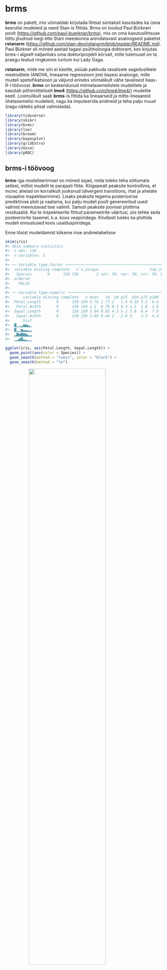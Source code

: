 

# brms

**brms** on pakett, mis võimaldab kirjutada lihtsat süntaksit kasutades ka üsna keerulisi mudeleid ja need Stan-is fittida. Brms on loodud Paul Bürkneri poolt (https://github.com/paul-buerkner/brms), mis on oma kasutuslihtsuse tõttu jõudnud isegi ette Stani meeskonna arendatavast analoogsest paketist **rstanarm** (https://github.com/stan-dev/rstanarm/blob/master/README.md). Paul Bürkner oli mõned aastad tagasi psühholoogia doktorant, kes kirjutas brms-i algselt naljaviluks oma doktoriprojekti kõrvalt, mille tulemusel on ta praegu teatud ringkonnis tuntum kui Lady Gaga.  

**rstanarm**, mide me siin ei käsitle, püüab pakkuda tavalisete sageduslikele meetoditele (ANOVA, lineaarne regressioon jne) bayesi analooge, mille mudeli spetsifikatsioon ja väljund erineks võimalikult vähe tavalisest baas-R-i töövoost. **brms** on keskendunud mitmetasemelistele mudelitele ja kasutab põhimõtteliselt **lme4** (https://github.com/lme4/lme4/) mudelite keelt. Loomulikult saab **brms**-is fittida ka lineaarseid ja mitte-lineaareid ühetasemelisi mudeleid, nagu ka imputeerida andmeid ja teha palju muud (nagu näiteks pitsat valmistada).


```r
library(tidyverse)
library(skimr)
library(brms)
library(loo)
library(broom)
library(bayesplot)
library(gridExtra)
library(mice)
library(pROC)
```

## brms-i töövoog

**brms**-iga modelleerimisel on mõned asjad, mida tuleks teha sõltumata sellest, millist mudelit te parajasti fitite. Kõigepealt peaksite kontrollima, et mcmc ahelad on korralikult jooksnud (divergent transitions, rhat ja ahelate visuaalne inspekteerimine). Lisaks peaksite tegema posterioorse prediktiivse ploti ja vaatama, kui palju mudeli poolt genereeritud uued valimid meenutavad teie valimit. Samuti peaksite joonisel plottima residuaalid. Kui te inspekteerite fititud parameetrite väärtusi, siis tehke seda posteeriorite tasemel, k.a. koos veapiiridega. Kindlasti tuleks ka plottida mudeli ennustused koos usalduspiiridega.

Enne tõsist mudeldamist kiikame irise andmetabelisse


```r
skim(iris)
#> Skim summary statistics
#>  n obs: 150 
#>  n variables: 5 
#> 
#> ── Variable type:factor ───────────────────────────────────────────────────
#>  variable missing complete   n n_unique                       top_counts
#>   Species       0      150 150        3 set: 50, ver: 50, vir: 50, NA: 0
#>  ordered
#>    FALSE
#> 
#> ── Variable type:numeric ──────────────────────────────────────────────────
#>      variable missing complete   n mean   sd  p0 p25  p50 p75 p100
#>  Petal.Length       0      150 150 3.76 1.77 1   1.6 4.35 5.1  6.9
#>   Petal.Width       0      150 150 1.2  0.76 0.1 0.3 1.3  1.8  2.5
#>  Sepal.Length       0      150 150 5.84 0.83 4.3 5.1 5.8  6.4  7.9
#>   Sepal.Width       0      150 150 3.06 0.44 2   2.8 3    3.3  4.4
#>      hist
#>  ▇▁▁▂▅▅▃▁
#>  ▇▁▁▅▃▃▂▂
#>  ▂▇▅▇▆▅▂▂
#>  ▁▂▅▇▃▂▁▁
```


```r
ggplot(iris, aes(Petal.Length, Sepal.Length)) + 
  geom_point(aes(color = Species)) +
  geom_smooth(method = "loess", color = "black") +
  geom_smooth(method = "lm")
```

<img src="17_brms_files/figure-html/unnamed-chunk-4-1.png" width="70%" style="display: block; margin: auto;" />

Loess fit viitab, et 3 liiki ühe sirgega mudeldada pole võib-olla optimaalne lahendus.


```r
ggplot(iris, aes(Petal.Length, Sepal.Length, color = Species)) + 
  geom_point() +
  geom_smooth(method = "loess", aes(group = Species), color = "black") +
  geom_smooth(method = "lm")
```

<img src="17_brms_files/figure-html/unnamed-chunk-5-1.png" width="70%" style="display: block; margin: auto;" />

Nüüd on loess ja lm heas kooskõlas - seos y~x vahel oleks nagu enam-vähem lineaarne. Siit tuleb ka välja, et kolme mudeli tõusud on sarnased, interceptid erinevad.

### Kiire töövoog

Minimaalses töövoos anname ette võimalikult vähe parameetreid ja töötame mudeliga nii vähe kui võimalik. See on mõeldud ülevaatena Bayesi mudeli fittimise põhilistest etappidest 

Mudeli fittimine:

```r
m_kiire <- brm(Sepal.Length ~ Petal.Length, data = iris)
write_rds(m_kiire, path = "data/m_kiire.fit")
```

Priorid on brms-i poolt ette antud ja loomulikult ei sisalda mingit teaduslikku informatsiooni. Nad on siiski "nõrgalt informatiivsed" selles mõttes, et kasutavad parametriseeringuid, mis enamasti võimaldavad mcmc ahelatel normaalselt joosta. Järgmises ptk-s õpime ise prioreid määrama.

Posteeriorid ja mcmc ahelate konvergents




```r
plot(m_kiire)
```

<img src="17_brms_files/figure-html/unnamed-chunk-8-1.png" width="70%" style="display: block; margin: auto;" />

Fiti kokkuvõte - koefitsiendid ja nende fittimise edukust hindavad statistikud (Eff.Sample, Rhat)

```r
tidy(m_kiire)
#>             term estimate std.error   lower   upper
#> 1    b_Intercept    4.307    0.0780   4.179   4.434
#> 2 b_Petal.Length    0.409    0.0187   0.379   0.439
#> 3          sigma    0.411    0.0243   0.373   0.453
#> 4           lp__  -85.338    1.2173 -87.757 -84.015
```

Eff.Sample näitab efektiivset valimi suurust, mida ahelad on kasutanud. See on suht keeruline mõiste, aga piisab, kui aru saada, et see näitaja ei tohiks olla madalam kui paarkümmend.

Rhat on statistik, mis vaatab ahelate konvergentsi. Kui Rhat > 1.1, siis on kuri karjas. Rhat 1.0 ei tähenda paraku, et võiks rahulikult hingata -- tegu on statistikuga, mida saab hästi tõlgendada häda kuulutajana, aga liiga sageli mitte vastupidi.

Ennustav plot ehk *marginal plot* -- mudeli fit 95% CI-ga.

```r
plot(marginal_effects(m_kiire), points = TRUE)
```

<img src="17_brms_files/figure-html/unnamed-chunk-10-1.png" width="70%" style="display: block; margin: auto;" />

### Põhjalikum töövoog

Põhiline erinevus eelmisega on suurem tähelepanu prioritele, mudeli fittimise diagnostikale ning tööle fititud mudeliga.

### Spetsifitseerime mudeli, vaatame ja muudame vaikeprioreid 

brms-i default priorid on konstrueeritud olema üsna väheinformatiivsed ja need tuleks enamasti informatiivsematega asendada. Igasse priorisse tuleks panna nii palju informatsiooni, kui teil on vastava parameetri kohta. Kui te mõne parameetri kohta ei oska öelda, milllised oleks selle mõistlikud oodatavad väärtused, siis saab piirduda brms-i antud vaikeväärtustega. Samas, kui keerulisemad mudelid ei taha hästi joosta (mida tuleb ikka ette), siis aitab sageli priorite kitsamaks muutmine.


```r
get_prior(Sepal.Length ~ Petal.Length + (1 | Species), 
          data = iris)
#>                 prior     class         coef   group resp dpar nlpar bound
#> 1                             b                                           
#> 2                             b Petal.Length                              
#> 3 student_t(3, 6, 10) Intercept                                           
#> 4 student_t(3, 0, 10)        sd                                           
#> 5                            sd              Species                      
#> 6                            sd    Intercept Species                      
#> 7 student_t(3, 0, 10)     sigma
```

Me fitime pedagoogilistel kaalutlustel shrinkage mudeli, mis tõmbab 3 liigi lõikepunkte natuke keskmise lõikepunkti suunas. On vaieldav, kas see on irise andmestiku juures mõistlik strateegia, aga me teeme seda siin ikkagi.

> Mitmetasemeline shrinkage mudel on abinõu ülefittimise vastu. Mudelite võrdlemisel otsitakse kompromissi - ehk mudeli, mille ennustused oleks andmepunktidele võimalikult lähedal ilma,et see mudel oleks liiga keeruliseks aetud (keerulisus on proportsionaalne mudeli parameetrite arvuga).


Prioreid muudame nii:

```r
prior <- c(prior(normal(6, 3), class = "Intercept"),
           prior(normal(0, 1), class = "b"),
           prior(student_t(6, 0, 2), class = "sigma"))
```

Me valime siin nn väheinformariivsed priorid, nii et regressiooni tulemus on suht hästi võrreldav lme4 sagedusliku mudeliga. "b" koefitsiendi priorile (aga mitte "sigma" ega "Intercept"-le) võib anda ka ülemise ja/või alumise piiri `prior(normal(0, 1), class = "b", lb = -1, ub = 10)` ütleb, et "b" prior on nullist erinev ainult -1 ja 10 vahel. "sigma" priorid on automaatselt lb = 0-ga, sest varieeruvus ei tohi olla negatiivne. 

Alati tasub prioreid pildil vaadata, et veenduda nende mõistlikuses.

```r
x <- seq(0, 10, length.out = 100)
y <- dstudent_t(x, df = 6, mu = 0, sigma = 2, log = FALSE)
plot(y ~ x)
```

<img src="17_brms_files/figure-html/unnamed-chunk-13-1.png" width="70%" style="display: block; margin: auto;" />
Sigma prior, mida **brms** kasutab, on vaikimisi pool sümmeetrilisest jaotusest, mis lõigatakse nulli kohalt pooleks nii, et seal puuduvad < 0 väärtused (seega ei saa varieeruvuse posteerior minna alla nulli).

Me võime ka prioreid ilma likelihoodideta (tõepärafunktsioonideta) läbi mudeli lasta, misjärel tõmbame fititud mudelist priorite valimid (neid võiks kutsuda ka "priorite posteerioriteks") ja plotime kõik priorid koos. Seda pilti saab siis võrrelda koos andmetega fititud mudeli posteerioritega. Selle võimaluse kasutamine on tõusuteel, sest keerulisemate mudelite puhul võib priorite ükshaaval plottimine osutuda eksitavaks.

Tekitame priorite valimid, et näha oma priorite mõistlikust (brm() argument on sample_prior = TRUE). Ühtlasi fitime ka oma mudeli koos andmete ja prioritega.

```r
m1 <- brm(Sepal.Length ~ Petal.Length + (1 | Species), 
          data = iris, 
          prior = prior, 
          family = gaussian,
          warmup = 1000,
          iter = 2000,
          chains = 3,
          cores = 3,
          sample_prior = TRUE)
write_rds(m1, path = "data/m1.fit")
```

Me fittisime mudeli m1 kaks korda: nii andmetega (selle juurde jõuame varsti), kui ka ilma andmeteta. Kui panna sisse `sample_prior = "only"`, siis jookseb mudel ilma andmeteta, ja selle võrra kiiremini. Vaikeväärtus on `sample_prior = "no"`, mis tähendab, et fititakse ainult üks mudel - koos andmetega. Ilma andmeteta (likelihoodita) fitist saame tõmmata priorite mcmc valimid, mille ka järgmiseks plotime. 



```r
prior_samples(m1) %>% 
  gather() %>% 
  ggplot() + 
  geom_density(aes(value)) + 
  facet_wrap(~ key, scales = "free_x")
```

<img src="17_brms_files/figure-html/unnamed-chunk-16-1.png" width="70%" style="display: block; margin: auto;" />

Kui kasutame `sample_prior = "only"` varianti, siis on esimene koodirida erinev: `samples1 = as.data.frame(m1$fit)`.

> **brms**-i Intercepti priorite spetsifitseerimisel tasub teada, et **brms** oma sisemuses tsentreerib kõik prediktorid nullile (x - mean(x)), ja teie poolt ette antud prior peaks vastama neile tsentreeritud prediktoritele, kus kõikide prediktorite keskväärtus on null. Põhjus on, et tsentreeritud parametriseeringuga mudelid jooksevad sageli paremini. Alternatiiv on kasutada mudeli tavapärase süntaksi y ~ 1 + x (või ekvivalentselt y ~ x) asemel süntaksit y ~ 0 + intercept + x. Sellisel juhul saab anda priorid tsentreerimata predikroritele. Lisaks on **brms** selle süntaksi puhul nõus "b"-le antud prioreid vaikimisi ka intercepti fittimisel kasutama. 


### `brm()` funktsiooni argumendid: 

- family - tõepärafunktsiooni tüüp (modelleerib y muutuja jaotust e likelihoodi)

- warmup - mitu sammu mcmc ahel astub, enne kui ahelat salvestama hakatakse. tavaliselt on 500-1000 sammu piisav, et tagada ahelate konvergents. Kui ei ole, tõstke 2000 sammuni.

- iter - ahelate sammude arv, mida salvestatakse peale warmup perioodi. Enamasti on 2000 piisav. Kui olete nõus piirduma posteeriori keskväärtuse arvutamisega ja ei soovi täpseid usaldusintervalle, siis võib piisata ka 200 sammust. 

- chains - mitu sõltumatut mcmc ahelat jooksutada. 3 on hea selleks, et näha kas ahelad konvergeeruvad. Kui mitte, tuleks lisada informatiivsemaid prioreid ja/või warmupi pikkust.

- cores - mitu teie arvuti tuuma ahelaid jooksutama panna.

- adapt_delta - mida suurem number (max = 1), seda stabiilsemalt, ja aeglasemalt, ahelad jooksevad.

- thin - kui ahel on autokorreleeritud, st ahela eelmine samm suudab ennustada järgevaid (see on paha), siis saab salvestada näit ahela iga 5. sammu (thin = 5). Aga siis tuleks ka sammude arvu 5 korda tõsta. Vaikeväärtus on thin = 1. Autokorrelatsiooni graafilist määramist näitame allpool

Järgmine funktsioon trükib välja Stani koodi, mis spetsifitseerib mudeli, mida tegelikult Stanis fittima hakatakse. See on väga kasulik, aga ainult siis kui tahate õppida otse Stanis mudeleid kirjutama:


```r
make_stancode(Sepal.Length ~ Petal.Length, data = iris, prior = prior)
```

### Fitime mudeleid ja võrdleme fitte.

Eelmises mudelis (m1) ennustame muutuja Sepal.Length väärtusi Petal.Length väärtuste põhjal shrinkage mudelis, kus iga irise liik on oma grupis.

Teine mudel, mis sisaldab veel üht ennustavat muutujat (Sepal.Width):

```r
m2 <- brm(Sepal.Length ~ Petal.Length + Sepal.Width + (1 | Species), 
          data = iris, 
          prior = prior)
write_rds(m2, path = "data/m2.fit")
```

Kolmandaks ühetasemeline mudel, mis vaatab kolme irise liiki eraldi:

```r
m3 <- brm(Sepal.Length ~ Sepal.Width + Petal.Length * Species, 
          data = iris, 
          prior = prior)
write_rds(m3, path = "data/m3.fit")
```

Ja lõpuks mudel, mis paneb kõik liigid ühte patta:

```r
m4 <- brm(Sepal.Length ~ Petal.Length + Sepal.Width, 
          data = iris, 
          prior = prior)
write_rds(m4, path = "data/m4.fit")
```




Siin me võrdleme neid nelja mudelit. Väikseim looic (leave-one-out information criterion) võidab. See on suhteline võrdlus -- looic abs väärtus ei mängi mingit rolli. 


```r
loo(m1, m2, m3, m4)
#>          LOOIC    SE
#> m1      106.43 16.65
#> m2       81.61 16.11
#> m3       80.06 15.77
#> m4      100.55 16.41
#> m1 - m2  24.82  9.63
#> m1 - m3  26.37 10.66
#> m1 - m4   5.88 15.28
#> m2 - m3   1.55  3.34
#> m2 - m4 -18.94  9.90
#> m3 - m4 -20.49  9.95
```

Siin on m1 ja m2/m3 mudeli erinevus 25 ühikut ja selle erinevuse standardviga on 10 ühikut. 2 SE-d annab umbkaudu 95% usaldusintervalli, ja see ei kata antud juhul nulli. Seega järeldame, et m2 ja m3, mis kasutavad ennustamiseks lisamuutujat, on selgelt eelistatud. Samas ei saa me õelda, et hierarhiline mudel m2 oleks parem või halvem kui interaktsioonimudel m3. Ka puudub oluline erinevus m1 ja m4 fiti vahel. Tundub, et selle ennustusjõu, mille me võidame lisaparameetrit mudeldades, kaotame omakorda liike ühte patta pannes (neid mitte osaliselt iseseisvana modelleerides).

Alternatiivina kasutame `brms::waic` kriteeriumit mudelite võrdlemiseks. See töötab kiiremini kui LOO ja tõlgendus on sarnane - väikseim waic võidab ja absolutväärtusi ei saa ükshaaval tõlgendada. 


```r
waic(m1, m2, m3, m4)
#>           WAIC    SE
#> m1      106.40 16.64
#> m2       81.55 16.10
#> m3       79.96 15.76
#> m4      100.53 16.41
#> m1 - m2  24.85  9.63
#> m1 - m3  26.44 10.67
#> m1 - m4   5.87 15.28
#> m2 - m3   1.60  3.34
#> m2 - m4 -18.98  9.90
#> m3 - m4 -20.57  9.95
```

Nagu näha, annavad LOO ja waic sageli väga sarnaseid tulemusi.

Me ei süvene LOOIC ega waic-i statistilisse mõttesse, sest bayesi mudelite võrdlemine on kiiresti arenev ala, kus ühte parimat lahendust pole veel leitud. 

### Vaatame mudelite kokkuvõtet

Lihtne tabel mudeli m2 fititud koefitsientidest koos 95% usalduspiiridega


```r
tidy(m2)
#>                              term estimate std.error   lower   upper
#> 1                     b_Intercept    1.710    1.0270   0.095   3.345
#> 2                  b_Petal.Length    0.759    0.0645   0.651   0.866
#> 3                   b_Sepal.Width    0.440    0.0839   0.303   0.576
#> 4           sd_Species__Intercept    1.725    1.5315   0.433   5.024
#> 5                           sigma    0.313    0.0186   0.284   0.345
#> 6     r_Species[setosa,Intercept]    0.676    0.9925  -0.901   2.250
#> 7 r_Species[versicolor,Intercept]   -0.226    0.9842  -1.853   1.253
#> 8  r_Species[virginica,Intercept]   -0.642    0.9907  -2.277   0.809
#> 9                            lp__  -50.433    2.3680 -54.788 -47.169
```

r_ prefiks tähendab, et antud koefitsient kuulub mudeli esimesele (madalamale) tasemele (Liigi tase) r - random - tähendab, et iga grupi (liigi) sees arvutatakse oma fit. b_ tähendab mudeli 2. taset (keskmistatud üle kõikide gruppide). 2. tasmel on meil intercept, b1 ja b2 tõusud ning standardhälve y muutuja ennustatud andempunktide tasemel. 1. tasemel on meil 3 liigi interceptide erinevus üldisest b_Intercepti väärtusest. Seega, selleks, et saada setosa liigi intercepti, peame tegema tehte 1.616 + 0.765.

**tidy** funktsiooni tööd saab kontrollida järgmiste parameetrite abil:

```r
tidy(x, parameters = NA, par_type = c("all",
  "non-varying", "varying", "hierarchical"), robust = FALSE,
  intervals = TRUE, prob = 0.9, ...)
```
par_type = "hierarchical" kuvab grupi taseme parameetrite sd-d ja korrelatsioonid.
"varying" kuvab grupi taseme interceptid ja tõusud (siis kui neid mudeldadakse).
"non-varying" kuvab kõrgema taseme (grupi-ülesed) parameetrid.
robust = TRUE annab estimate posteeriori mediaanina (vaikeväärtus FALSE annab selle aritmeetilise keskmisena posteeriorist).

Nüüd põhjalikum mudeli kokkuvõte: 

```r
m2
#> Warning: There were 17 divergent transitions after warmup. Increasing adapt_delta above 0.95 may help.
#> See http://mc-stan.org/misc/warnings.html#divergent-transitions-after-warmup
#>  Family: gaussian 
#>   Links: mu = identity; sigma = identity 
#> Formula: Sepal.Length ~ Petal.Length + Sepal.Width + (1 | Species) 
#>    Data: iris (Number of observations: 150) 
#> Samples: 3 chains, each with iter = 2000; warmup = 1000; thin = 1;
#>          total post-warmup samples = 3000
#> 
#> Group-Level Effects: 
#> ~Species (Number of levels: 3) 
#>               Estimate Est.Error l-95% CI u-95% CI Eff.Sample Rhat
#> sd(Intercept)     1.72      1.53     0.36     5.98        515 1.00
#> 
#> Population-Level Effects: 
#>              Estimate Est.Error l-95% CI u-95% CI Eff.Sample Rhat
#> Intercept        1.71      1.03    -0.36     4.08        594 1.01
#> Petal.Length     0.76      0.06     0.63     0.88       1478 1.00
#> Sepal.Width      0.44      0.08     0.27     0.60       1893 1.00
#> 
#> Family Specific Parameters: 
#>       Estimate Est.Error l-95% CI u-95% CI Eff.Sample Rhat
#> sigma     0.31      0.02     0.28     0.35       1882 1.00
#> 
#> Samples were drawn using sampling(NUTS). For each parameter, Eff.Sample 
#> is a crude measure of effective sample size, and Rhat is the potential 
#> scale reduction factor on split chains (at convergence, Rhat = 1).
```

Siin on eraldi toodud grupi tasemel ja populatsiooni tasemel koefitsiendid ja gruppide vaheline sd (= 1.72). Pane tähele, et üldine varieeruvus sigma = 0.31 on palju väiksem kui gruppide vaheline varieeruvus sd(Intercept) = 1.72. Seega on grupid üksteisest tugevalt erinevad ja neid tuleks võib-olla tõesti eraldi modelleerida.

Divergentsed transitsioonid on halvad asjad - ahelad on läinud 17 korda metsa. Viisakas oleks adapt deltat tõsta või kitsamad priorid panna, aga 17 halba andmepunkti paarist tuhandest, mille mcmc ahelad meile tekitasid, pole ka mingi maailmalõpp. Nii et las praegu jääb nagu on. Need divergentsed transitsioonid on kerged tekkima just mitmetasemelistes mudelites. 


### Plotime posteeriorid ja ahelad


```r
plot(m2)
```

<img src="17_brms_files/figure-html/unnamed-chunk-27-1.png" width="70%" style="display: block; margin: auto;" />

Siit on näha, et ahelad on ilusti konvergeerunud. Ühtlasi on pildil posterioorsed jaotused fititud koefitsientidele.

*Regular expressioni* abil saab plottida mudeli madalama taseme ahelaid & posteerioreid, mida plot() vaikimisi ei näita.

```r
plot(m2, pars = "r_")
```

<img src="17_brms_files/figure-html/unnamed-chunk-28-1.png" width="70%" style="display: block; margin: auto;" />

Vaatame korrelatsioone erinevate parameetrite posterioorsete valimite vahel. (Markovi ahelad jooksevad n-mõõtmelises ruumis, kus n on mudeli parameetrite arv, mille väärtusi hinnatakse.)
Pairs(m3) teeb pildi ära, aga ilusama pildi saab `GGally::ggpairs()` abil.


```r
pairs(m2, pars = "b_")
```

<img src="17_brms_files/figure-html/unnamed-chunk-29-1.png" width="70%" style="display: block; margin: auto;" />



```r
library(GGally)
posterior_samples(m2) %>%
  select(contains("b_")) %>%
  ggpairs()
```

<img src="17_brms_files/figure-html/unnamed-chunk-30-1.png" width="70%" style="display: block; margin: auto;" />

Siin on posteeriorite põhjal arvutatud 50% ja 95% CI ja see plotitud.

```r
stanplot(m2, pars = "r_", type = "intervals")
```

<img src="17_brms_files/figure-html/unnamed-chunk-31-1.png" width="70%" style="display: block; margin: auto;" />

type = argument sisestamine võimaldab plottida erinevaid diagnostilisi näitajaid. Lubatud sisendid on "hist", "dens", "hist_by_chain", "dens_overlay", "violin", "intervals", "areas", "acf", "acf_bar", "trace", "trace_highlight", "scatter", "rhat", "rhat_hist", "neff", "neff_hist" "nuts_acceptance", "nuts_divergence", "nuts_stepsize", "nuts_treedepth" ja "nuts_energy".


```r
stanplot(m2, type = "neff")
```

<img src="17_brms_files/figure-html/unnamed-chunk-32-1.png" width="70%" style="display: block; margin: auto;" />

Neff on efektiivne valimi suurus ja senikaua kuni Neff/N suhe ei ole < 0.1, pole põhjust selle pärast muretseda.

### Korjame ahelad andmeraami ja plotime fititud koefitsiendid CI-dega


```r
model <- posterior_samples(m1)
```

mcmc_intervals() on bayesplot paketi funktsioon. me plotime 50% ja 95% CI-d.

```r
pars <- colnames(model)
mcmc_intervals(model, regex_pars = "[^(lp__)]")
```

<img src="17_brms_files/figure-html/unnamed-chunk-34-1.png" width="70%" style="display: block; margin: auto;" />

Näeme, et sigma hinnang on väga usaldusväärne, samas kui gruppide vahelise sd hinnang ei ole seda mitte (pane tähele posterioorse jaotuse ebasümmeetrilisust).


```r
model2 <- posterior_samples(m2)
pars <- colnames(model2)
mcmc_intervals(model2, regex_pars = "[^(lp__)]")
mcmc_areas(model2,  pars = c("b_Petal.Length", "b_Sepal.Width"))
```

<img src="17_brms_files/figure-html/unnamed-chunk-35-1.png" width="70%" style="display: block; margin: auto;" /><img src="17_brms_files/figure-html/unnamed-chunk-35-2.png" width="70%" style="display: block; margin: auto;" />


### Bayesi versioon R-ruudust 

Kui suurt osa koguvarieeruvusest suudavad mudeli prediktorid seletada?

```r
bayes_R2(m2)
#>    Estimate Est.Error Q2.5 Q97.5
#> R2     0.86   0.00831 0.84 0.873
```



```r
bayes_R2(m1)
#>    Estimate Est.Error  Q2.5 Q97.5
#> R2    0.833    0.0109 0.807  0.85
```

https://github.com/jgabry/bayes_R2/blob/master/bayes_R2.pdf
Annab põhjenduse sellele statistikule (mille arvutamine erineb tavalisest vähimruutudega arvutatud mudeli $R^2$-st).

### Plotime mudeli poolt ennustatud valimeid -- posterior predictive check

Kui mudel suudab genereerida simuleeritud valimeid, mis ei erine väga palju empiirilisest valimist, mille põhjal see mudel fititi, siis võib-olla ei ole see täiesti ebaõnnestunud mudeldamine. See on loogika posterioorse ennustava ploti taga.

Vaatame siin simultaanselt kõigi kolme eelnevalt fititud mudeli simuleeritud valimeid (y_rep) võrdluses algsete andmetega (y):

```r
purrr::map(list(m1, m2, m3), pp_check, nsamples = 10) %>% 
  grid.arrange(grobs = ., nrow = 3)
```

<img src="17_brms_files/figure-html/unnamed-chunk-38-1.png" width="70%" style="display: block; margin: auto;" />

- y - tihedusplot empiirilistest andmetest
- y_rep -- plotid mudeli poolt ennustatud iseseisvatest valimitest (igaüks sama suur kui empiiriline valim y) 
Jooniselt on näha, et m3 ennustused on võrreldes m1 ja m2-ga kõige kaugemal tegelikust valimist.

### Plotime mudeli ennustusi - marginal effects plots

Teeme ennustused. Kõigepealt ennustame ühe keskmise mudeliga, mis ei arvesta mitmetasemelise mudeli madalamte tasemete koefitsientidega.


```r
plot(marginal_effects(m2, effects = "Petal.Length", method = "predict", probs = c(0.1, 0.9)), points = TRUE)
```

<img src="17_brms_files/figure-html/unnamed-chunk-39-1.png" width="70%" style="display: block; margin: auto;" />

Ennustus on selles mõttes ok, et vaid väike osa punkte jääb sellest välja, aga laiavõitu teine!

Nüüd ennustame sama mudeli põhjal igale liigile eraldi. Seega kasutame mudeli madalama taseme koefitsiente. Peame andma lisaparameetri `re_formula = NULL`, mis tagab, et ennustuse tegemisel kasutatakse ka mudeli madalama taseme koefitsiente.

```r
plot(marginal_effects(m2, effects = "Petal.Length", method = "predict", conditions = make_conditions(iris, vars = "Species"), probs = c(0.1, 0.9), re_formula = NULL), points = TRUE)
```

<img src="17_brms_files/figure-html/unnamed-chunk-40-1.png" width="70%" style="display: block; margin: auto;" />


`method = "predict"` ennustab, millisesse vahemikku peaks mudeli järgi jääma 90% andmepunkte (k.a. uued andmepunktid, mida pole veel valimisse korjatud).

Tõesti, valdav enamus valimi punkte on intervallis sees, mis viitab et mudel töötab hästi. Seal, kus on rohkem punkte, on intervall kitsam ja mudel usaldusväärsem.

Järgneval pildil on `method = "fitted"`. Nüüd on enamus punkte väljaspool usaldusintervalle, mis sellel pildil mõõdavad meie usaldust regressioonijoone vastu.


```r
plot(marginal_effects(m2, effects = "Petal.Length", method = "fitted", conditions = make_conditions(iris, vars = "Species"), probs = c(0.1, 0.9), re_formula = NULL), points = TRUE)
```

<img src="17_brms_files/figure-html/unnamed-chunk-41-1.png" width="70%" style="display: block; margin: auto;" />
`method = "fitted"` annab CI regressioonijoonele.

Argumendid: 

- method -- predict annab veapiirid (95% CI) mudeli ennustustustele andmepunkti tasemel. fitted annab veapiirid mudeli fitile endale (joonele, mis tähistab keskmist või kõige tõenäolisemat y muutuja väärtust igal x-i väärtusel)

- conditions - andmeraam, kus on kirjas mudeli nendele ennustavatele (x) muutujatele omistatud väärtused, mida ei joonistata x teljele. Kuna meil on selleks mudeli madalama taseme muutuja Species, siis on lisaks vaja määrata argument *re_formula = NULL*, mis tagab, et ennustuste tegemisel kasutatakse mudeli kõikide tasemete fititud koefitsiente. re_formula = NA annab seevastu keskmise fiti üle kõigi gruppide (irise liikide)

- probs annab usaldusintervalli piirid.

Pane tähele, et argument `points` (ja muud lisaargumendid, nagu näiteks `theme`) kuuluvad `plot()`, mitte `marginal_effects()` funktsioonile.


Tavaline interaktsioonimudel, aga pidevatele muutujatele.

```r
m5 <- brm(Sepal.Length ~ Petal.Length + Sepal.Width + Petal.Length * Sepal.Width, 
          data = iris, 
          prior = prior, 
          family = gaussian)
write_rds(m5, path = "data/m5.fit")
```




Kõigepealt plotime mudeli ennustused, kuidas Sepal Length sõltub Petal Length-ist kolmel erineval Sepal width väärtusel.

```r
plot(marginal_effects(m5, effects = "Petal.Length:Sepal.Width"), points = TRUE)
```

<img src="17_brms_files/figure-html/unnamed-chunk-44-1.png" width="70%" style="display: block; margin: auto;" />

Ja siis sümmeetriliselt vastupidi.

```r
plot(marginal_effects(m5, effects = "Sepal.Width:Petal.Length"), points = TRUE)
```

<img src="17_brms_files/figure-html/unnamed-chunk-45-1.png" width="70%" style="display: block; margin: auto;" />


Siin lisame enda soovitud Sepal Width väärtused (5 ja 1.2), mis on väljaspool seda, mida loodus pakub. Pane tähele ennustuse laiemaid CI-e.

```r
conditions <- data.frame(Sepal.Width = c(5, 1.2))
plot(marginal_effects(m5, effects = "Petal.Length", conditions = conditions, re_formula = NULL), points = TRUE)
```

<img src="17_brms_files/figure-html/unnamed-chunk-46-1.png" width="70%" style="display: block; margin: auto;" />


### Alternatiivne tee
Alternatiivne millele?
Teeme tabeli nende väärtustega, millele tahame mudeli ennustusi. Tabelis newx on spetsifitseeritud mudeli kõikide X muutujate väärtused! Me ennustame Y väärtusi paljudel meie poolt võrdse vahemaaga ette antud petal length väärtustel, kusjuures me hoiame sepal width väärtuse alati konstantsena tema valimi keskmisel väärtusel ja vaatame ennustusi eraldi kahele liigile kolmest. Liigid on mudeli madala taseme osad, seega kasutame ennustuste tegemisel mudeli kõikide tasemete koefitsiente.


```r
newx <- expand.grid(Petal.Length = modelr::seq_range(iris$Petal.Length, n = 150),
                    Sepal.Width = mean(iris$Sepal.Width),
                    Species = c("setosa", "virginica"))
```
`expand.grid()` lõõb tabeli pikaks nii, et kõik võimalikud kombinatsioonid 3st muutujast on täidetud väärtustega.


`re_formula` NULL mudeldab eraldi liigid eraldi mudeli madalama taseme (liikide sees) koefitsiente kasutades

```r
predict_interval_brms2 <- predict(m2, newdata = newx, re_formula = NULL) %>%
  cbind(newx, .)
head(predict_interval_brms2)
#>   Petal.Length Sepal.Width Species Estimate Est.Error Q2.5 Q97.5
#> 1         1.00        3.06  setosa     4.49     0.311 3.87  5.10
#> 2         1.04        3.06  setosa     4.54     0.318 3.92  5.16
#> 3         1.08        3.06  setosa     4.56     0.312 3.95  5.16
#> 4         1.12        3.06  setosa     4.58     0.313 3.97  5.19
#> 5         1.16        3.06  setosa     4.59     0.316 3.95  5.21
#> 6         1.20        3.06  setosa     4.64     0.314 4.02  5.25
```

`predict()` ennustab uusi petal length väärtusi (Estimate veerg) koos usaldusinetrvalliga neile väärtustele

Siin siis eraldi ennustused kahele liigile kolmest, kaasa arvatud petal length väärtusvahemikule, kus selle liigi isendeid valimis ei ole (ja võib-olla ei saagi olla) 

```r
no_versicolor <- filter(iris, Species != "versicolor")
ggplot(data = predict_interval_brms2, aes(x = Petal.Length, y = Estimate)) +
  geom_point(data = no_versicolor, aes(Petal.Length, Sepal.Length, color = Species)) +
  geom_line(aes(color = Species)) +
  geom_ribbon(aes(ymin = Q2.5, ymax = Q97.5, fill = Species), alpha = 1/3)
```

<img src="17_brms_files/figure-html/unnamed-chunk-49-1.png" width="70%" style="display: block; margin: auto;" />

Ennustav plot - kuidas lähevad kokku mudeli ennustused reaalsete y-i andmepunktidega

```r
pr <- predict(m2) %>% cbind(iris)
ggplot(pr, aes(Sepal.Length, Estimate, color = Species)) +
  geom_pointrange(aes(ymin = Q2.5, ymax = Q97.5)) +
  geom_abline(lty = 2) +
  coord_cartesian(xlim = c(4, 8), ylim = c(4, 8))
```

<img src="17_brms_files/figure-html/unnamed-chunk-50-1.png" width="70%" style="display: block; margin: auto;" />

Igale andmepunktile -- kui palju erineb selle residuaal 0-st kui hästi ennustab mudel just seda andmepunkti. Ruumi kokkuhoiuks plotime välja ainult irise valiku 50-st andmepunktist.

```r
set.seed(69)
as_data_frame(residuals(m2)) %>% 
  sample_n(50) %>% 
  ggplot(aes(x = reorder(seq_along(Estimate), Estimate), y = Estimate)) +
  geom_pointrange(aes(ymin = Q2.5, ymax = Q97.5), fatten = 0.1) +
  coord_flip() +
  theme(text = element_text(size = 8), axis.title.y = element_blank()) +
  xlab("Residuals (95 CI)")
```

<img src="17_brms_files/figure-html/unnamed-chunk-51-1.png" width="70%" style="display: block; margin: auto;" />

Ok, isendid nr 15 ja 44 paistavad olema vastavalt palju suurema ja väiksema Sepal Lengthiga kui mudel ennustab. Võib küsida, miks?

Nüüd plotime usaldusintervalli mudeli fitile ('keskmisele' Y väärtusele igal määratud X-i väärtusel), mitte Y-ennustusele andmepunkti kaupa. Selleks on hea fitted() funktsioon. Me ennustame m2 mudelist vastavalt newdata parameetriväärtustele. Kui me newdata argumendi tühjaks jätame, siis võtab fitted() selleks automaatselt algse iris tabeli (ehk valimi väärtused). 



```r
predict_interval_brms2f <- fitted(m2, newdata = newx, re_formula = NULL) %>%
  cbind(newx,.)
head(predict_interval_brms2f)
#>   Petal.Length Sepal.Width Species Estimate Est.Error Q2.5 Q97.5
#> 1         1.00        3.06  setosa     4.49    0.0542 4.38  4.59
#> 2         1.04        3.06  setosa     4.52    0.0535 4.41  4.62
#> 3         1.08        3.06  setosa     4.55    0.0529 4.45  4.65
#> 4         1.12        3.06  setosa     4.58    0.0524 4.48  4.68
#> 5         1.16        3.06  setosa     4.61    0.0520 4.51  4.71
#> 6         1.20        3.06  setosa     4.64    0.0518 4.54  4.74
```


```r
ggplot(data = predict_interval_brms2f, aes(x = Petal.Length, y = Estimate, color = Species)) +
  geom_point(data = no_versicolor, aes(Petal.Length, Sepal.Length, color = Species)) +
  geom_line() +
  geom_ribbon(aes(ymin = Q2.5, ymax = Q97.5, fill = Species), alpha = 1/3, colour = NA) +
  scale_x_continuous(breaks = 0:10)
```

<img src="17_brms_files/figure-html/unnamed-chunk-53-1.png" width="70%" style="display: block; margin: auto;" />

Mudeli genereeritud andmed ja valimiandmed mõõtmisobjekti (subjekti e taimeisendi) kaupa. See on sisuliselt posterior predictive plot (vt eespool). 


```r
predicted_subjects_brms <- predict(m2) %>% cbind(iris, .)
```

`predict()` arvutab mudeli põhjal uusi Y muutuja andmepunkte. Võib kasutada ka väljamõeldud andmete pealt Y väärtuste ennustamiseks (selleks tuleb anda ette andmeraam kõigi X-muutujate väärtustega, mille pealt tahetakse ennustusi).

Punktid on ennustused ja ristikesed on valimiandmed

```r
ggplot(data = predicted_subjects_brms, aes(x = Petal.Length, color = Species)) +
  geom_point(aes(y = Estimate)) +
  geom_point(aes(y = Sepal.Length), shape = 3)
```

<img src="17_brms_files/figure-html/unnamed-chunk-55-1.png" width="70%" style="display: block; margin: auto;" />

### Alternatiiv -- ansambliennustus

Kuna meil on 2 mudelit (m2 ja m3) mis on pea võrdselt eelistatud, siis genreerime ennustused mõlemast (mudelite ansamblist) proportsionaalselt nende waic skooridega. See ennustus kajastab meie mudeldamistööd tervikuna, mitte ühte "parimat" mudelit ja seega võib loota, et annab paremini edasi meie mudeldamises peituvat ebakindlust.

```r
pp_a <- pp_average(m2, m3, weights = "waic", method = "predict") %>%
  as_tibble() %>% 
  bind_cols(iris)
ggplot(data = pp_a, aes(x = Petal.Length, color = Species)) +
  geom_point(aes(y = Estimate)) +
  geom_point(aes(y = Sepal.Length), shape = 3)
```

## Mudeli eelduste kontroll

Pareto k otsib nn mõjukaid (influential) andmepunkte. 

```r
loo_m2 <- loo(m2)
plot(loo_m2)
```

<img src="17_brms_files/figure-html/unnamed-chunk-57-1.png" width="70%" style="display: block; margin: auto;" />

Kui paljud andmepunktid on kahtlaselt mõjukad?

```r
pareto_k_table(loo_m2) 
#> 
#> All Pareto k estimates are good (k < 0.5).
```


### Plotime residuaalid

`resid()` annab residuaalid vektorina. 
Kõigepealt plotime residuaalid fititud (keskmiste) Y väärtuste vastu:

```r
resid <- residuals(m2, type = "pearson")
fit <- fitted(m2)
ggplot() + 
  geom_point(aes(x = fit[,"Estimate"], y = resid[,"Estimate"])) + 
  geom_hline(yintercept = 0, lty = "dashed") +
  labs(x = "fitted", y = "residuals")
```

<img src="17_brms_files/figure-html/unnamed-chunk-59-1.png" width="70%" style="display: block; margin: auto;" />

Residuals vs fitted plot testib lineaarsuse eeldust - kui .resid punktid jaotuvad ühtlaselt nulli ümber, siis mudel püüab kinni kogu süstemaatilise varieeruvuse teie andmetest ja see mis üle jääb on juhuslik varieeruvus.

Vaatame diagnostilist plotti autokorrelatsioonist residuaalide vahel.

```r
plot(acf(resid))
```

<img src="17_brms_files/figure-html/unnamed-chunk-60-1.png" width="70%" style="display: block; margin: auto;" /><img src="17_brms_files/figure-html/unnamed-chunk-60-2.png" width="70%" style="display: block; margin: auto;" />

Residuaalide autokorrelatsioonid on madalad - seega kõik paistab OK ja andmepunktide sõltumatus on tagatud.

Siin on residuaalide histogramm:

```r
ggplot(data = NULL) + 
  geom_density(aes(x = resid[,"Estimate"]), fill = "lightgrey") + 
  geom_vline(xintercept = median(resid), linetype = "dashed")
```

<img src="17_brms_files/figure-html/unnamed-chunk-61-1.png" width="70%" style="display: block; margin: auto;" />

Residuaalid on sümmeetrilise jaotusega ja meedian residuaal on peaaegu null. See on kõik hea.

Ja lõpuks plotime residuaalid kõigi x-muutujate vastu. Kõigepealt ühendame resid vektori irise tabeliga, et oleks mugavam plottida, seejärel tekitame uue veeru st_resid e studentiseeritud residuaalid, mis on sd ühikutes.

residuaalid standardhälbe ühikutes (nn Studentiseeritud residuaalid) saab ja ka tuleks plottida kõigi x-muutujate suhtes.

```r
iris2 <- iris %>% 
  cbind(resid) %>% 
  mutate(st_resid = Estimate / sd(resid))
ggplot(iris2, aes(Petal.Length, st_resid, color = Species)) + 
  geom_point() +
  geom_hline(yintercept = 0, linetype = "dashed")
```

<img src="17_brms_files/figure-html/unnamed-chunk-62-1.png" width="70%" style="display: block; margin: auto;" />

Tsiteerides klassikuid: "Pole paha!". Mudel ennustab hästi, aga mõne punkti jaoks on ennustus 2 sd kaugusel.

```r
ggplot(iris2, aes(Sepal.Width, st_resid, color = Species)) + 
  geom_point() +
  geom_hline(yintercept = 0, linetype = "dashed")
```

<img src="17_brms_files/figure-html/unnamed-chunk-63-1.png" width="70%" style="display: block; margin: auto;" />


```r
ggplot(iris2, aes(Species, st_resid)) + 
  geom_boxplot() +
  geom_hline(yintercept = 0, linetype = "dashed") +
  geom_jitter(width = 0.1)
```

<img src="17_brms_files/figure-html/unnamed-chunk-64-1.png" width="70%" style="display: block; margin: auto;" />

# Brms mudelid

## Robustne lineaarne regressioon

Kasutame dnorm likelihoodi asemel studenti t jaotust. Selle jaotuse õlad on reguleeritavalt kõrgemad ja nende alla mahuvad paremini outlierid. Õlgade kõrgust reguleerib parameeter nu (1 - Inf), mille väiksemad väärtused (alla 10) annavad laiad õlad ja kaitse outlierite vastu. Me anname nu-le gamma priori. Sellel prioril on omakorda 2 parameetrit, shape ja scale Kui fikseerime shape = 4 ja scale = 1, siis saame kitsa priori, mis eelistab nu väärtusi, mis soosivad laiu õlgu ja robustset regressiooni.


```r
x = seq(from = 0, to = 20, by = .1)
y = dgamma(x, shape = 4, scale = 1)
plot(y ~ x)
```

<img src="17_brms_files/figure-html/unnamed-chunk-65-1.png" width="70%" style="display: block; margin: auto;" />


```r
get_prior(Sepal.Length ~ Petal.Length, data = iris, family = "student")
#>                 prior     class         coef group resp dpar nlpar bound
#> 1                             b                                         
#> 2                             b Petal.Length                            
#> 3 student_t(3, 6, 10) Intercept                                         
#> 4       gamma(2, 0.1)        nu                                         
#> 5 student_t(3, 0, 10)     sigma
```


```r
prior <- prior(gamma(4, 1), class = "nu")
```

robust_m1 on studenti likelihoodiga, mille õlad määratakse adaptiivselt andmete poolt.
robust_m2-s anname õlgade laiuse ette ja robust_m3 on mitte-robustne kontroll tavalise normaalse likelihoodiga.

```r
robust_m1 <- brm(Sepal.Length ~ Petal.Length, 
          data = iris, 
          family = "student",
          prior = prior)
robust_m2 <- brm(bf(Sepal.Length~Petal.Length, nu = 4),
          data = iris, 
          family = student,
          prior = c(prior(normal(0, 100), class = Intercept),
                prior(normal(0, 10),  class = b),
                prior(student_t(5, 0, 5),   class = sigma)))
robust_m3 <- brm(Sepal.Length~Petal.Length, 
          data = iris, 
          family = "gaussian")
write_rds(robust_m1, path = "data/robust_m1.fit")
write_rds(robust_m2, path = "data/robust_m2.fit")
write_rds(robust_m3, path = "data/robust_m3.fit")
```




```r
b_estimates <- bind_rows(tidy(robust_m1), 
                         tidy(robust_m2), 
                         tidy(robust_m3), 
                         .id = "model_nr") 
b1 <- filter(b_estimates, str_detect(term, "b_P")) %>%
  ggplot(aes(model_nr, estimate)) +
  geom_pointrange(aes(ymin = lower, ymax = upper)) + 
  coord_flip() + 
  labs(x = "Model nr", title = "slopes")
b2 <- filter(b_estimates, str_detect(term, "b_I")) %>%
  ggplot(aes(model_nr, estimate)) +
  geom_pointrange(aes(ymin = lower, ymax = upper)) + 
  coord_flip() + 
  labs(x = NULL, title = "intercepts")
gridExtra::grid.arrange(b1, b2, nrow = 1)
```

<img src="17_brms_files/figure-html/unnamed-chunk-70-1.png" width="70%" style="display: block; margin: auto;" />

Kolme mudeli lõikepunktid ja tõusunurgad on sisuliselt võrdsed ja sama täpsusega hinnatud. Seega ei tee robustne mudel vähemal halba, kui meil on enam-vähem normaalsed andmed.

Proovime ka robuststet versiooni 2 grupi võrdlusest (vastab t testile, kus kahe grupi sd-d hinnatakse eraldi)

```r
no_versicolor <- filter(iris, Species != "versicolor")
get_prior(bf(Sepal.Length ~ Species, sigma ~ Species), 
          data = no_versicolor, 
          family = "student")
#>                 prior     class             coef group resp  dpar nlpar
#> 1                             b                                        
#> 2                             b Speciesvirginica                       
#> 3 student_t(3, 6, 10) Intercept                                        
#> 4       gamma(2, 0.1)        nu                                        
#> 5                             b                             sigma      
#> 6                             b Speciesvirginica            sigma      
#> 7 student_t(3, 0, 10) Intercept                             sigma      
#>   bound
#> 1      
#> 2      
#> 3      
#> 4      
#> 5      
#> 6      
#> 7
```


```r
prior <- c(prior(gamma(4, 1), class = "nu"),
           prior(normal(0, 4), class = "b"))
```


```r
robust_t_test1 <- brm(bf(Sepal.Length ~ Species, sigma ~ Species), 
            data = no_versicolor, 
            prior = prior, 
            family = "student")
write_rds(robust_t_test1, path = "data/robust_t_test1.fit")
```





```r
tidy(robust_t_test1)
#>                       term estimate std.error   lower   upper
#> 1              b_Intercept    5.002    0.0505   4.916   5.086
#> 2        b_sigma_Intercept   -1.175    0.1281  -1.383  -0.970
#> 3       b_Speciesvirginica    1.557    0.1032   1.387   1.726
#> 4 b_sigma_Speciesvirginica    0.577    0.1694   0.298   0.846
#> 5                       nu    6.113    2.0334   3.337   9.874
#> 6                     lp__  -79.991    1.5766 -82.954 -78.063
```

b_Intercept on hinnang 1. grupi keskväärtusele (algses skaalas)

b_Speciesvirginica on hinnag efekti suurusele, ehk 2. grupi erinevusest esimesest grupist (algses skaalas)

b_Intercept + b_Speciesvirginica annab 2. grupi keskväärtuse.

b_sigma_Intercept on naturaallogaritm 1. grupi sd-st.

```r
exp(-1.175)
#> [1] 0.309
```
Tegelik sigma on 0.3

b_sigma_Speciesvirginica on logaritm 2. grupi (I. virginica) sd erinevusest esimesest grupist (ehk efekti suurus).

```r
exp(-1.175 + 0.577)
#> [1] 0.55
```

Seega saab algses skaalas sd-d nii: 

exp(b_sigma_Intercept) = 1. grupi sd

exp(b_sigma_Intercept) + exp(b_sigma_Speciesvirginica) = 2. grupi sd

exp(b_sigma_Speciesvirginica) = sd-de erinevus

Nii arvutame 2. grupi keskväärtuse posteeriori

```r
r_1_df <- posterior_samples(robust_t_test1)
mean_2.gr <- r_1_df$b_Intercept + r_1_df$b_Speciesvirginica
ggplot(data = NULL) + geom_density(aes(mean_2.gr))
```

<img src="17_brms_files/figure-html/unnamed-chunk-78-1.png" width="70%" style="display: block; margin: auto;" />

Nii saab tekitada usaldusinetvalle, mis katavad 90% jaotuse alusest kõrgeimast tihedusest (mis ei ole päris sama, mis kvantiilide meetod) 

```r
rethinking::HPDI(mean_2.gr, prob = 0.9)
#> |0.9 0.9| 
#>  6.4  6.7
```


```r
quantile(mean_2.gr, probs = c(0.05, 0.95))
#>   5%  95% 
#> 6.41 6.71
```


Nii saame teada, milline osa (fraktsioon) posteeriorist on väiksem kui 6.4

```r
mean(mean_2.gr < 6.4)
#> [1] 0.0372
```

Asendades eelnevas koodis 6.4 nulliga saame bayesi versiooni ühepoolsest p väärtusest hüpoteesile, et teise grupi keskväärtus on null.

Avaldame posteeriori 2. grupi sd-e

```r
sd_2.gr <- exp(r_1_df$b_sigma_Intercept) + exp(r_1_df$b_sigma_Speciesvirginica)
ggplot(data = NULL) + 
  geom_density(aes(sd_2.gr))
```

<img src="17_brms_files/figure-html/unnamed-chunk-82-1.png" width="70%" style="display: block; margin: auto;" />

On tavaline, et sd-de posteeriorid ei ole normaaljaotusega (selle kohta vaata lähemalt Statistical Rethinking raamatust).


```r
t.test(Sepal.Length ~ Species, data = no_versicolor)
#> 
#> 	Welch Two Sample t-test
#> 
#> data:  Sepal.Length by Species
#> t = -20, df = 80, p-value <2e-16
#> alternative hypothesis: true difference in means is not equal to 0
#> 95 percent confidence interval:
#>  -1.79 -1.38
#> sample estimates:
#>    mean in group setosa mean in group virginica 
#>                    5.01                    6.59
```

Klassikalise t testi efekti suuruse CI on 1.38 ... 1.79
robustse t testi oma on 1.39 ... 1.73

Simuleerime siis ühe tõsiste outlieritega andmestiku, et vaadata kas meil õnnestub päästa efekt statistilise mitteolulisuse õnnetust saatusest. Meil on a grupis 30 andmepunkti normaaljaotusest mu = 0, sd = 1 ja b grupis 25 andmepunkti normaaljaotusest mu = 1, sd = 1.5, pluss 5 andmepunkti, mis mängivad outliereid.

```r
set.seed(123)
df1 <- tibble(a = rnorm(30), b = c(rnorm(25, 1, 1.5), 4.3, 5.3, 7, -8.1, -17)) %>% gather()
ggplot(df1, aes(value, fill = key)) + 
  geom_histogram(alpha = 0.7, position = "identity", bins = 30)
```

<img src="17_brms_files/figure-html/unnamed-chunk-84-1.png" width="70%" style="display: block; margin: auto;" />


```r
robust_t_test2 <- brm(bf(value~key, sigma ~ key), 
            data = df1, 
            family = "student", 
            prior = prior(gamma(4, 1), class= "nu"))
write_rds(robust_t_test2, path = "data/robust_t_test2.fit")
```




```r
tidy(robust_t_test2)
#>                term  estimate std.error    lower     upper
#> 1       b_Intercept   -0.0961     0.188   -0.410    0.2049
#> 2 b_sigma_Intercept   -0.2372     0.192   -0.557    0.0689
#> 3            b_keyb    1.4340     0.405    0.776    2.0979
#> 4      b_sigma_keyb    0.6312     0.287    0.164    1.0979
#> 5                nu    2.8096     0.952    1.585    4.6058
#> 6              lp__ -124.5835     1.718 -128.006 -122.5280
```



```r
t.test(value ~ key, data = df1)
#> 
#> 	Welch Two Sample t-test
#> 
#> data:  value by key
#> t = -1, df = 30, p-value = 0.3
#> alternative hypothesis: true difference in means is not equal to 0
#> 95 percent confidence interval:
#>  -2.417  0.777
#> sample estimates:
#> mean in group a mean in group b 
#>         -0.0471          0.7729
```

Nüüd kus meil on outlieritega andmed, annab klassikaline t test efekti suurusele 
CI -2.41 ... 0.78 (p = 0.3), aga robustne t test leiab efekti üles - 
CI 0.78 ... 2.10 [tegelik ES oleks 1, outliereid arvestamata].

Ilma outlieriteta versioon annab p = 0.00006

```r
set.seed(123)
a = rnorm(30) 
b = c(rnorm(25, 1, 1.5))
t.test(a, b)$p.value
#> [1] 6.37e-05
```

Kui tavaline t test annab välja kahe grupi keskmised, usaldusintervalli nende erinevusele (ehk ES-le) ja p väärtuse, siis bayesi variant annab välja 2 grupi keskväärtused, 2 grupi varieeruvused andmepunktide tasemel ning kõik efekti suurused ja hüpoteesitestid, millest te suudate unistada. Selle külluse põhjus on, et hinnang iga parameeteri väärtusele tuleb meile posteeriori ehk tõenäosusjaotuse kujul. Kuna iga posteerior on meil arvutis olemas kui arvuline vektor, ja teatavasti saab vektoritega teha aritmeetilisi tehteid, siis saab ka posteerioreid omavahel liita, lahutada, astendada jms. Teoreetiliselt sisaldab posteerior kogu infot, mis meil vastava parameetri väärtuse kohta on. Me ei vaja midagi enamat, et teha kõiki järeldusi, mida me selle parameetri väärtuse kohta üldse teha saame. Seetõttu on bayesi versioon mitte ainult palju paindlikum kui tavaline t test, vaid selle output on ka hästi palju informatiivsem.

Igaks juhuks tuletame meelde, et tavaline t test (küll versioonis, kus võrreldavate gruppide varieeruvused on eeldatud olema identsed) on ekvivalentne lineaarse regressiooniga, mille siin fitime vähimruutude meetodiga. (Väheinformatiivsete prioritega bayesi versioon normaaljaotuse likelihoodiga annaks sellega väga sarnase fiti.)



```r
lm1 <- lm(value ~ key, data = df1)
tidy(lm1)
#> # A tibble: 2 x 5
#>   term        estimate std.error statistic p.value
#>   <chr>          <dbl>     <dbl>     <dbl>   <dbl>
#> 1 (Intercept)  -0.0471     0.554   -0.0850   0.933
#> 2 keyb          0.820      0.784    1.05     0.300
```
p = 0.3 ongi vastava t testi põhiväljund.


### lognormaalne tõepärafunktsioon

Sama näide on pikemalt 14. peatükis, seal küll lahendatud rethinkingu abil.


```r
library(gapminder)
library(rethinking)
g2007 <- gapminder %>% 
  filter(year == 2007) %>% 
  mutate(l_GDP = log10(gdpPercap))
```

<div class="figure" style="text-align: center">
<img src="17_brms_files/figure-html/unnamed-chunk-92-1.png" alt="SKP-de jaotus" width="70%" />
<p class="caption">(\#fig:unnamed-chunk-92)SKP-de jaotus</p>
</div>


```r
get_prior(gdpPercap~lifeExp, family = "lognormal", data=g2007)
#>                 prior     class    coef group resp dpar nlpar bound
#> 1                             b                                    
#> 2                             b lifeExp                            
#> 3 student_t(3, 9, 10) Intercept                                    
#> 4 student_t(3, 0, 10)     sigma
```


```r
prior <- c(prior(normal(0, 10), class="Intercept"),
           prior(normal(0,10), class ="b"),
           prior(student(6,0,5)), class ="sigma")
```



```r
ln_m1 <- brm(gdpPercap~lifeExp, family = "lognormal", prior=prior, data=g2007, cores=4)
write_rds(ln_m1, "ln_m1.rds")
```




```r
tidy(ln_m1)
#>          term  estimate std.error     lower     upper
#> 1 b_Intercept  2.53e+00    0.3891  1.88e+00     3.162
#> 2   b_lifeExp  9.09e-02    0.0057  8.15e-02     0.100
#> 3       sigma  8.08e-01    0.0504  7.30e-01     0.895
#> 4        lp__ -1.40e+03    1.2649 -1.40e+03 -1398.543
```


```r
plot(marginal_effects(ln_m1), points=TRUE)
```

<img src="17_brms_files/figure-html/unnamed-chunk-98-1.png" width="70%" style="display: block; margin: auto;" />


```r
plot(marginal_effects(ln_m1, method="predict"), points=TRUE)
```

<img src="17_brms_files/figure-html/unnamed-chunk-99-1.png" width="70%" style="display: block; margin: auto;" />


```r
ln_m2 <- brm(l_GDP~lifeExp, data=g2007, cores=4)
write_rds(ln_m2, "ln_m2.rds")
```


```r
ln_m2 <- read_rds("ln_m2.rds")
```


```r
plot(marginal_effects(ln_m2, method="predict"), points=TRUE)
```

<img src="17_brms_files/figure-html/unnamed-chunk-102-1.png" width="70%" style="display: block; margin: auto;" />


```r
bayes_R2(ln_m1)
#>    Estimate Est.Error  Q2.5 Q97.5
#> R2    0.587    0.0767 0.429 0.727
```

```r
bayes_R2(ln_m2)
#>    Estimate Est.Error Q2.5 Q97.5
#> R2    0.652    0.0277 0.59 0.698
```



```r
plot(marginal_effects(ln_m2), points=TRUE)
```

<img src="17_brms_files/figure-html/unnamed-chunk-105-1.png" width="70%" style="display: block; margin: auto;" />



### Puuduvate andmete imputatsioon

Regressioonimudelite fittimisel kasutatakse ainult vaatlusi, kus esinevad väärtused kõigis mudelisse pandud muutujates. Seega, kui meil on palju muutujaid, milles igaühes puuduvad juhuslikult mõned väärtused, siis kaotame kokkuvõttes enamuse oma valimist. Aitab puuduvate andmete imputatsioon, mis tegelikult tähendab, et me fitime iga puuduvaid andmeid sisaldava muutuja eraldi regressioonimudelis kõigi teiste muutujate vastu.

Eriti vajalik, kui andmed ei puudu juhuslikult! 

Viskame irise andmestiku kahest tulbast välja 1/4 andmepunkte, aga mitte juhuslikult vaid kõik madalamad väärtused. Selline suunatud tegevus kallutab (ehk suunab kindlas suunas) oluliselt mudeldamise tulemusi

```r
quantile(iris$Petal.Length)
#>   0%  25%  50%  75% 100% 
#> 1.00 1.60 4.35 5.10 6.90
iris_na <- iris
iris_na$Sepal.Length[iris_na$Sepal.Length < 5] <- NA
iris_na$Petal.Length[iris_na$Petal.Length < 1.6] <- NA
```


```r
lm(Petal.Length ~ Sepal.Length, data = iris) %>% tidy()
#> # A tibble: 2 x 5
#>   term         estimate std.error statistic  p.value
#>   <chr>           <dbl>     <dbl>     <dbl>    <dbl>
#> 1 (Intercept)     -7.10    0.507      -14.0 6.13e-29
#> 2 Sepal.Length     1.86    0.0859      21.6 1.04e-47
```


```r
lm(Petal.Length ~ Sepal.Length, data = iris_na) %>% tidy()
#> # A tibble: 2 x 5
#>   term         estimate std.error statistic  p.value
#>   <chr>           <dbl>     <dbl>     <dbl>    <dbl>
#> 1 (Intercept)     -4.19    0.609      -6.89 4.33e-10
#> 2 Sepal.Length     1.43    0.0976     14.6  4.53e-27
```


imputeerime enne mudeli fittimist kasutades multiple imputation meetodit mice paketist https://stefvanbuuren.name/mice/.
Siin imputeerime iga puuduva väärtuse kasutades kõigi teiste parameetrite väärtusi, ja me teeme seda 5 korda.



```r
library(mice)
imp <- mice(iris_na, m = 5, print = FALSE)
```

Meil on nüüd 5 imputeeritud andmesetti. Me saadame need kõik brms-i.

> Siin kasutame mice() tema vaikeväärtustel, kuid mice pakett on tegelikult vägagi rikkalik imputatsioonimasin, mille helpi ja tutoorialeid tuleks kindlasti enne lugeda, kui oma andmeid imputeerima asuda. Lisaks, see raamat on tervenisti pühendatud imputatsioonile: https://stefvanbuuren.name/fimd/




```r
iris_imp1 <- brm_multiple(Petal.Length ~ Sepal.Length, data = imp)
write_rds(iris_imp1, path = "data/iris_imp1.fit")
```



Saame tavalise fitiobjekti, kus on 5 alammudeli posterioorid. Kõik juba koos.

```r
tidy(iris_imp1)[,1:3]
#>             term estimate std.error
#> 1    b_Intercept   -7.692    0.5543
#> 2 b_Sepal.Length    1.948    0.0929
#> 3          sigma    0.843    0.0523
#> 4           lp__ -192.574    3.2501
```

Tõepoolest, süstemaatiliselt rikutud andmetest on imutatsiooni abil võimalik täitsa head ennustust tagasi saada!!!

## Imputatsioon otse brms-is

See töötab küll irise peal halvemini kui mice!


```r
bform <- bf(Petal.Length | mi() ~ mi(Sepal.Length)) + 
  bf(Sepal.Length | mi() ~ Sepal.Width + Petal.Width + Species + mi(Petal.Length)) + set_rescor(FALSE)
iris_imp2 <- brm(bform, data = iris_na)
write_rds(iris_imp2, path = "data/iris_imp2.fit")
```

Kasutades mi() funktsiooni peame siin ekslpitsiitselt ütlema, milliseid muutujaid soovime imputeerida. Me imputeerime Petal.Length-i, kasutades NA-de väärtuste prediktorina Sepal.Length-i, mis on omakorda imputeeritud. Sepal.Length-i imputeerime omakorda Sepal.Width, Petal.width jne järgi. 


```r
bform <- bf(Petal.Length | mi() ~ mi(Sepal.Length)) + 
  bf(Sepal.Length | mi() ~ Species) + set_rescor(FALSE)
iris_imp3 <- brm(bform, data = iris_na)
write_rds(iris_imp3, path = "data/iris_imp3.fit")
```





```r
tidy(iris_imp2) %>% head()
#>                              term estimate std.error  lower   upper
#> 1         b_PetalLength_Intercept  -5.5690    0.4917 -6.204 -4.8129
#> 2         b_SepalLength_Intercept   2.6008    0.3255  2.115  3.1246
#> 3       b_SepalLength_Sepal.Width   0.3074    0.0855  0.164  0.4297
#> 4       b_SepalLength_Petal.Width   0.0679    0.1515 -0.130  0.3330
#> 5 b_SepalLength_Speciesversicolor  -0.2201    0.1595 -0.482  0.0172
#> 6  b_SepalLength_Speciesvirginica  -0.4502    0.2319 -0.856 -0.0937
```



```r
tidy(iris_imp3) %>% head()
#>                              term estimate std.error lower  upper
#> 1         b_PetalLength_Intercept   -4.601    0.5864 -5.56 -3.650
#> 2         b_SepalLength_Intercept    5.168    0.0915  5.01  5.316
#> 3 b_SepalLength_Speciesversicolor    0.781    0.1157  0.59  0.971
#> 4  b_SepalLength_Speciesvirginica    1.449    0.1155  1.26  1.645
#> 5  bsp_PetalLength_miSepal.Length    1.488    0.0945  1.33  1.642
#> 6               sigma_PetalLength    0.705    0.0494  0.63  0.791
```


## Binoomjaotusega mudelid

y ∼ Binomial(n,p)

Me teeme n katset ja kodeerime iga eduka katse 1-ga ja mitteeduka katse 0-ga. Kui n=1, siis y on ühtedest ja nullidest koosnev vektor (muutuja) ja p on tõenäosus, et suvaline katse annab tulemuseks 1-e. Eeldades logistilist transformatsiooni on siin tegu logistilise regressiooniga.
Kui n > 1 (ja ikka eeldades logistilist transformatsiooni), siis on tegu aggregeeritud binoomse logistilise regressiooniga. Me lahendame allpool need mõlemad.
 
### Logistiline regressioon

Tavalises lineaarses regressioonis on tavapärane, et kuigi me ennustame pidevat y-muutujat, kas osad või kõik X-muutujad (prediktorid) on mittepidevad. Lineaarsed mudelid jooksevad võrdselt hästi pidevate ja mittepidevate (binaarsete) prediktoritega. (Binaarsed muutujad võivad omada kaht diskreetset väärtust, mida kodeerime 1 ja 0-na). Aga kuidas käituda, kui meie poolt ennustatav Y-muutuja on binaarne? Kui me püüame ennustada binaarse y-muutuja oodatavaid väärtusi tõenäosustena, ehk 1-de arvu suhet katsete koguarvu, kas siis tavaline lineaarne regressioon enam ei tööta? Töötab küll, aga paraku ei ole garanteeritud, et mudeli ennustused jäävad 0 ja 1 vahele, ehk tõenäosuste skaalasse. Seda tagab logistiline regressioon. Logistilises regressioonis ei modelleeri me mitte otse y väärtusi (1 ja 0) erinevatel x-i väärtustel, vaid tõenäosust P(Y = 1 | X) [tõenäosus, et Y = 1, fikseeritud x-i väärtusel]. 

Logistiline regressioon töötab tänu logistilisele transformatsioonile. Näiteks logistiline transformatsioon funktsioonile $y = a + bx$ näeb välja niimoodi 
$$y=\frac{exp(a + bx)}{1 + exp(a + bx)}$$ 

    exp(a) tähendab "e astmes a", kus e on Euleri arv, ehk arv, mille 
    naturaal-logaritm = 1 (seega on e naturaal-logaritmi alus). 
    e on umbes 2.71828 ja selle saab valemist (1 + 1/n)^n, 
    kui n läheneb lõpmatusele.

#### Logistiline ja logit transformatsioon - definitsioonid

See peatükk aitab loogilisest regressioonist aru saada - aru saamine pole aga tingimata vajalik selle edukaks tegemiseks. 

 Logistiline transformatsioon viib lineaarse regressiooni tavapärasest y-muutuja skaalast [−∞,+∞] tõenäosuste skaalasse [0,1], andes meile sirge asemele S-kujulise kurvi, mis läheneb asümptootiliselt ühelt poolt 0-le ja teiselt poolt 1-le. Logistilise funktsiooni põõrdväärtus on logit funktsioon, mis annab "*odds*-i" ehk shansi ehk kihlveosuhted tõenäosusele p: $odds = \frac {p}{1 − p}$. Tõenäosuse p logit ehk logit(p) on sama, mis log(odds):

$$logit(p)=\log \left({\frac {p}{1-p}}\right)=\log(p)-\log(1-p)$$

Meie y = a + bx mudeli korral tavalises meetrilises skaalas on *odds* exponent meie fititud lineaarsest mudelist: 

$$odds= \frac {P(Y = 1 ~|~ X)}{1-P(Y = 1 ~|~ X)} = exp(a+bx)$$ 

Näiteks tõenäosus 0.2 (20%) tähendab, et $odds = 0.2/(1 - 0.2) = 1/4$ ehk üks neljale ja tõenäosus 0.9 tähendab, et $odds = 0.9/(1 - 0.9) = 9$ ehk üheksa ühele. Sellel meetodil töötavad näiteks hipodroomid, sest nii on mänguril lihtne näha, et kui kihlveokontori poolt mingile hobusele omistatud odds on näiteks üks nelja vastu ja te maksate kihlveo maaklerile 1 euro, siis saab võidu korral 4 eurot kasumit (ehk 5 eurose kupüüri). Logaritm *odds*-idest ongi logit transformatsioon, mille pöördväärtus on omakorda logistiline transformatsioon!

Suvalise arvu α logistiline funktsioon on logiti põõrdväärtus:

$$logit^{-1}\alpha=logistic (\alpha)={\frac {exp (\alpha) }{1+ exp (\alpha)}}$$


```r
x <- -10:10
y <- exp(x)/(1+exp(x))
plot(y~x)
```

<img src="17_brms_files/figure-html/unnamed-chunk-118-1.png" width="70%" style="display: block; margin: auto;" />

Kui me mudeli y = a + bx korral muudame x-i ühe ühiku võrra muutuvad log-odds-id b võrra. Teisisõnu võime korrutada lineaarses skaalas *odds*-id exp(b)-ga. Kuna P(Y = 1 | X) ja X-i seos ei ole sirge, siis b ei vasta P(Y = 1 | X) muutusele X-i muutumisel ühe ühiku võrra. See, kui kiiresti P(Y = 1 | X) muutub, sõltub X-i väärtusest, aga hoolimata sellest, senikaua kui b > 0, on X-i kasv alati seotud tõenäosuse kasvuga (ja vastupidi). 
 

Kahe tõenäosuse logitite vahe on sama, mis logaritm *odds-ratio*-st (log(OR) ehk shanside suhe)

$${log} (OR)= {logit} (p_{1})- {logit} (p_{2})$$

**Odds-ratio**

Kui meil on 2 katsetingimust (ravim/platseebo) ning 2 väljundit (näit elus/surnud), siis 

* a - ravim/elus juhutude arv, 

* b - ravim/surnud juhutude arv, 

* c - platseebo/elus juhutude arv, 

* d - platseebo/surnud juhutude arv.

$$OR = \frac {a/b}{c/d}$$ 

* OR = 1 Katsetingimus ei mõjuta väljundi *odds*-e 

* OR > 1 Katsetingimus tõstab väljundi *odds*-e 

* OR < 1 Katsetingimus langetab väljundi *odds*-e

Logistiline regressioon üldistab OR-i kaugemale 2st binaarsest muutujast.
Kui meil on binaarne y-muutuja ja binaarne x-muutuja (x1), pluss rida teisi x-muutujaid (x2...xn), siis mitmese logistilise regressiooni x1-e tõusukoefitsient b1 on seotud tingimusliku OR-ga. $\exp(\beta_1)$ annab Y ja X vahelise OR-i, tingimusel, et teiste x-muutujate väärtused on fikseeritud (see on tavaline sõltumatute muutujatega lineaarse regressiooni beta-koefitsientide tõlgendamise tingimus). 

    OR-i kui suhtelise efekti suuruse tõlgendamine sõltub sündmuse y = 1 
    baastõenäosusest. Näiteks kui surm põhjusel x on tavapäraselt väga 
    haruldane ja mingi keskkonnamõju annab OR = 10, siis tegelik tõus 
    suremuses (surma tõenäosus keskkonnamõju tingimustes) võib olla tühine. 

#### Logistiline regressioon brms-s


```r
library(rethinking)
```


```r
data(chimpanzees)
skim(chimpanzees)
#> Skim summary statistics
#>  n obs: 504 
#>  n variables: 8 
#> 
#> ── Variable type:integer ──────────────────────────────────────────────────
#>      variable missing complete   n  mean    sd p0 p25  p50 p75 p100
#>         actor       0      504 504  4     2     1   2  4     6    7
#>         block       0      504 504  3.5   1.71  1   2  3.5   5    6
#>  chose_prosoc       0      504 504  0.57  0.5   0   0  1     1    1
#>     condition       0      504 504  0.5   0.5   0   0  0.5   1    1
#>   prosoc_left       0      504 504  0.5   0.5   0   0  0.5   1    1
#>   pulled_left       0      504 504  0.58  0.49  0   0  1     1    1
#>     recipient     252      252 504  5     2     2   3  5     7    8
#>         trial       0      504 504 36.38 20.79  1  18 36    54   72
#>      hist
#>  ▇▇▇▇▁▇▇▇
#>  ▇▇▁▇▇▁▇▇
#>  ▆▁▁▁▁▁▁▇
#>  ▇▁▁▁▁▁▁▇
#>  ▇▁▁▁▁▁▁▇
#>  ▆▁▁▁▁▁▁▇
#>  ▇▇▇▇▁▇▇▇
#>  ▇▇▇▇▇▇▇▇
```


#### Intercept only model


```r
m_logreg_1 <- brm(data = chimpanzees, 
                  family = binomial,
                  pulled_left ~ 1,
                  prior(normal(0, 10), class = Intercept))
write_rds(m_logreg_1, path= "data/m_logreg_1.fit")
```


```r
m_logreg_1 <- read_rds("data/m_logreg_1.fit")
```


```r
tidy(m_logreg_1)
#>          term estimate std.error    lower    upper
#> 1 b_Intercept    0.323    0.0882    0.181    0.464
#> 2        lp__ -346.669    0.6652 -347.959 -346.194
```

Tõenäosus, et shimpans "pulled left":

```r
inv_logit_scaled(fixef(m_logreg_1))
#>           Estimate Est.Error  Q2.5 Q97.5
#> Intercept     0.58     0.522 0.539 0.621
```

See tõenäosus peaks seega jääma kuhugi 54% ja 62% vahele.

Nüüd ehtne ennustav logistiline regressioonimudel

```r
m_logreg_2 <-
  brm(data = d, family = binomial,
      pulled_left ~ 1 + prosoc_left,
      prior = c(prior(normal(0, 10), class = Intercept),
                prior(normal(0, 10), class = b)))
write_rds(m_logreg_2, path= "data/m_logreg_2.fit")
```



```r
m_logreg_2 <- read_rds("data/m_logreg_2.fit")
```


```r
tidy(m_logreg_2)
#>            term  estimate std.error    lower    upper
#> 1   b_Intercept    0.0456     0.128   -0.165    0.259
#> 2 b_prosoc_left    0.5659     0.187    0.260    0.879
#> 3          lp__ -345.7102     1.014 -347.639 -344.741
```

The proportional odds = 1.76, which is the ratio of the probability an event happens to the probability it does not happen (the outcome or y variable). 

If changing the predictor prosoc_left from 0 to 1 increases the log-odds of pulling the left-hand lever by 0.57, then there is a proportional increase of exp(0.57) = 1.76 in the odds of pulling the left-hand lever. This means that the odds increase by 73%.


```r
exp(0.57)
#> [1] 1.77
```

The actual change in probability will also depend upon the intercept, alpha, as well as any other predictor variables. Logistic regression induce interactions among all variables. You can think of these interactions as resulting from both ceiling and  floor effects: If the intercept is large enough to guarantee a pull, then increasing the odds by 73% isn’t going to make it any more guaranteed. Suppose α = 4.  Then the probability of a pull, ignoring everything else, would be `inv_logit_scaled(4)` = 0.98. Adding in an increase of 0.57 (the estimate for beta) changes this to: `inv_logit_scaled(4 + 0.57)` = 0.99. That's a difference, on the absolute scale, of 1%, despite being an 73% increase in proportional odds. Likewise, if the intercept is very negative, then the probability of a pull is almost zero. An increase in odds of 73% may not be enough to get the probability up from the floor. 



```r
inv_logit_scaled(0.04562136 + 0.56590225)
#> [1] 0.648
```

Pr of pulling left, if prosoc_left is 1, is 64%.


```r
inv_logit_scaled(0.04562136)
#> [1] 0.511
```

If prosoc_left is 0, it is 51%.

This meagre difference is reflected in the roc curve.

```r
glm.probs <- predict(m_logreg_2, type = "response") %>% as.data.frame()
#> Warning: Using 'binomial' families without specifying 'trials' on the left-
#> hand side of the model formula is deprecated.
glm.probs <- glm.probs[,1]
glm.pred <- rep("pulled_right", 504)
glm.pred[glm.probs > 0.5] <- "pulled_left" 
table(glm.pred, chimpanzees$pulled_left)
#>               
#> glm.pred         0   1
#>   pulled_left  202 279
#>   pulled_right  10  13
```


```r
library(pROC)
roccurve <- roc(chimpanzees$pulled_left ~ glm.probs)
plot(roccurve, legacy.axes = TRUE, cex.axis = 0.7, cex.lab = 0.8)
```

<img src="17_brms_files/figure-html/unnamed-chunk-132-1.png" width="70%" style="display: block; margin: auto;" />


Sarnase mudeli saab fittida ka siis, kui n>1 ja meil on igale ahvile countide suhted nr of pull-left/total pulls. Nüüd on meil vaja lisada trials(), kuhu läheb n kas ühe numbrina või muutujana, mis indekseerib sündmuste arvu ehk n-i. Antud juhul on kõikidel ahvidel katsete arv n 18.

```r
chimp_aggr <- select(chimpanzees, actor, condition, prosoc_left, pulled_left) %>%
  group_by(actor, condition, prosoc_left) %>%
  summarise_at("pulled_left", sum)
m_logreg_3 <- brm(pulled_left | trials(18) ~ 1 + prosoc_left, 
                  data = chimp_aggr, 
                  family = binomial)
```
Koefitsendid  tulevad samad, mis eelmisel mudelil.

Näide agregeeritud binoomsetele andmetele.

```r
data(UCBadmit)
head(UCBadmit)
#>   dept applicant.gender admit reject applications
#> 1    A             male   512    313          825
#> 2    A           female    89     19          108
#> 3    B             male   353    207          560
#> 4    B           female    17      8           25
#> 5    C             male   120    205          325
#> 6    C           female   202    391          593
```


```r
ucbadmit <- mutate(UCBadmit, male = case_when(
  applicant.gender == "male" ~ 1,
  TRUE ~ 0
))
```



```r
m_ucadmit1 <- brm(admit | trials(applications) ~ 1 + male,
                  data = ubcadmit, 
                  family = binomial,
                  prior = c(prior(normal(0, 10), class = Intercept), 
                            prior(normal(0, 10), class = b)))
write_rds(m_ucadmit1, path = "data/m_ucadmit1.fit")
```


```r
m_ucadmit1 <- read_rds("data/m_ucadmit1.fit")
```


```r
tidy(m_ucadmit1)
#>          term estimate std.error    lower    upper
#> 1 b_Intercept   -0.831    0.0509   -0.918   -0.748
#> 2      b_male    0.612    0.0626    0.512    0.718
#> 3        lp__ -433.695    0.9484 -435.621 -432.776
```


```r
exp(0.61)
#> [1] 1.84
```

Mehed saavad suhtelise 84% eelise ülikooli sissesaamisel.


```r
inv_logit_scaled(-0.83 + 0.61)
#> [1] 0.445
```

Meeskandidaadi tõenäosus sisse saada on 44%.


```r
inv_logit_scaled(-0.83)
#> [1] 0.304
```

Naiskandidaadi tõenäosus sisse saada on 30%.

Kui palju erinevad vastuvõtmise tõenäosused (usaldusintervallidega)?

```r
post <- posterior_samples(m_ucadmit1)
post %>% mutate(p_admit_male = inv_logit_scaled(b_Intercept + b_male),
                p_admit_female = inv_logit_scaled(b_Intercept),
                diff_admit = p_admit_male - p_admit_female) %>%
  summarise(`2.5%`  = quantile(diff_admit, probs = .025),
            `50%`   = median(diff_admit),
            `97.5%` = quantile(diff_admit, probs = .975))
#>    2.5%   50% 97.5%
#> 1 0.115 0.142  0.17
```

Mudeldame otse küsimust, mis on naiste ja meeste erinevus sissesaamisel.
intercepti surume nulli, et saada eraldi hinnang igale departmendile:

```r
m_ucadmit2 <- brm(admit | trials(applications) ~ 0 + dept + male,
                  data = ucbadmit, 
                  family = binomial,
                  prior(normal(0, 10), class = b))
write_rds(m_ucadmit2, path = "data/m_ucadmit2.fit")
```


```r
m_ucadmit2 <- read_rds("data/m_ucadmit2.fit")
```


```r
tidy(m_ucadmit2)
#>      term estimate std.error   lower    upper
#> 1 b_deptA    0.684    0.0968   0.523   0.8426
#> 2 b_deptB    0.641    0.1157   0.453   0.8313
#> 3 b_deptC   -0.581    0.0743  -0.705  -0.4593
#> 4 b_deptD   -0.613    0.0841  -0.752  -0.4776
#> 5 b_deptE   -1.058    0.0974  -1.219  -0.9006
#> 6 b_deptF   -2.630    0.1556  -2.896  -2.3911
#> 7  b_male   -0.102    0.0807  -0.232   0.0368
#> 8    lp__  -70.630    1.8432 -74.018 -68.2572
```


```r
pd <- position_dodge(1)
predict(m_ucadmit2) %>%
  as_tibble() %>% 
  bind_cols(ucbadmit) %>% 
  ggplot(aes(x = dept, y = admit / applications)) +
  geom_pointrange(aes(y = Estimate / applications,
                      ymin = Q2.5  / applications,
                      ymax = Q97.5 / applications,
                      color = applicant.gender), position = pd) +
  geom_point(aes(color = applicant.gender), position = pd) +
  labs(y = "Proportion admitted",
       title = "Posterior validation check") 
```

<img src="17_brms_files/figure-html/unnamed-chunk-146-1.png" width="70%" style="display: block; margin: auto;" />

Ohhoo, kui vaadata deparmente eraldi, pole mingit kinnitust, et meestel oleks paremad võimalused ülikooli sisse saada.


```r
marginal_effects(m_ucadmit2, effects ="dept", conditions = data.frame(male = c(0, 1)))
```

<img src="17_brms_files/figure-html/unnamed-chunk-147-1.png" width="70%" style="display: block; margin: auto;" />

### y muutujal 3+ kategoorilist väärtust

 Building a generalized linear model from a multinomial likelihood is complicated, because as the event types multiply, so too do your modeling choices. And there are two different approaches to constructing the likelihoods, as well.  The  First is based directly on the multinomial likelihood and uses a generalization of the logit link. 

When more than two types of unordered events are possible, and the probability of each type of event is constant across trials, then the maximum entropy distribution is the multinomial distribution. The conventional and natural link is this context is the multinomial logit. This link function takes a vector of scores, one for each  K event types, and computed the probability of a particular type of event K.


Estimate the association between person’s family income and which career (there are 3 choiches) he chooses. 


```r
N <- 100
set.seed(2078)
# simulate family incomes for each individual
family_income <- runif(N)
# assign a unique coefficient for each type of event
b      <- (1:-1)
career <- rep(NA, N)  # empty vector of choices for each individual

for (i in 1:N) {
    score     <- 0.5 * (1:3) + b * family_income[i]
    p         <- softmax(score[1], score[2], score[3])
    career[i] <- sample(1:3, size = 1, prob = p)
}
```


```r
mult_logistic_m1 <-
  brm(data = list(career = career, family_income = family_income), 
      family = categorical(link = "logit"),
      career ~ 1 + family_income)

write_rds(mult_logistic_m1, path = "data/mult_logistic_m1.fit")
```
 


Parameetreid ei saa otse tõlgendada. Selle asemel on mõistlik töötada mudeli ennustuste tasemel konverteerides parameetrid 3ks tõenäosusteks, et inimene kindlal perekonna sissetuleku tasemel valib karjääri 1, 2 või 3.

```r
pred1 <- predict(mult_logistic_m1) %>% as_tibble()
pred1$career <- career
pred1$income <- family_income
pred1_l <- reshape2::melt(pred1, id.vars =  4:5, measure.vars = 1:3)
pred1_l <- pred1_l %>% 
  mutate(variable = case_when(variable == "P(Y = 1)" ~ "career 1",
                              variable == "P(Y = 2)" ~ "career 2",
                              variable == "P(Y = 3)" ~ "career 3"))
ggplot(pred1_l, aes(income, value)) + geom_point() + facet_wrap(~variable)+
  ylab("Pr of career choice at a given income") 
```

<img src="17_brms_files/figure-html/unnamed-chunk-151-1.png" width="70%" style="display: block; margin: auto;" />
 

### zero inflated mudelid

Kasulikud siis, kui teil on Y-s rohkem nulle kui võiks arvata.
Näiteks, kui proovida hinnata, mitu suitsu päevas tõmmatakse andmestikust, mis sisaldab mittesuitsetajaid.

selle mudeli spetsifitseerimiseks pole vaja teha muud, kui õelda brm() argument family = zero_inflated_poisson(), zero_inflated_beta(), _binomial(), _negbinomial().

zinb data: mitu kala turist püüab.


```r
zinb <- read_csv("http://stats.idre.ucla.edu/stat/data/fish.csv")
zinb
```


```r
brm(count ~ persons + child + camper, 
                 data = zinb, family = zero_inflated_poisson())
```

sellel mudelil on parameeter `zi` ehk zero inflated probability, mille väärtus annab infleeritud 0-de suhte kõikidesse 0-desse, 

järgmiseks püüame veel lisaks ennustada zi väärtust lähtuvalt laste arvust (lastega pered võiks vähem kalastada)


```r
brm(bf(count ~ persons + child + camper, 
       zi ~ child), data = zinb, family = zero_inflated_poisson())
```

Nüüd on meil parameetrid `zi_Intercept` ja `zi_child`

### additiivsed distributsioonilised mudelid

inkorporeerime splinid multitaseme mudelisse - siis kui me ei tea y ja x-i suhete kuju.

simuleerime andmed

```r
dat_smooth <- mgcv::gamSim(eg = 6, n = 200, scale = 2, verbose = FALSE)
#> Gu & Wahba 4 term additive model
```


```r
head(dat_smooth[, 1:6])
#>       y    x0    x1     x2    x3     f
#> 1  5.00 0.945 0.192 0.5494 0.246  7.69
#> 2  9.08 0.126 0.194 0.0512 0.963  9.04
#> 3 16.63 0.807 0.508 0.1144 0.396 17.35
#> 4 19.70 0.399 0.823 0.9513 0.748 19.09
#> 5  6.84 0.379 0.396 0.8617 0.660  7.34
#> 6 20.27 0.123 0.826 0.1846 0.197 20.15
```

x0 kuni x3 on prediktorid, fac on faktor veerg, mis indikeerib nested andmestruktuuri. me ennustame y väärtusi x0 ja x1 järgi, ja lisaks laseme residuaalse sd varieeruma x0 smoothing termi ja fac gruppide interceptide järgi.


```r
fit_smooth1 <- brm(
  bf(y ~ s(x1) + s(x2) + (1|fac), sigma ~ s(x0) + (1|fac)),
  data = dat_smooth, family = gaussian()
)
```


## Monotoonilised efektid

näit prediktor muutuja: suitsetab palju - vähe - väga vähe.
me ei eelda, et 3 taset oleks üksteisest sama kaugel - ei modelleeri seda pideva muutujana.


```r
fit1 <- brm(y ~ mo(x), data = d)
```

nüüd tekivad meile Simplex parameetrid. Nende prior on kanooniliselt ühe parameetriga (alpha) Dirichlet prior, mis on beta jaotuse multivariaatne üldistus. 

siin me eeldame, et kõrvuti kategooriate erinevused on samad - e lähevad sama priori alla. Kui me eeldame, et meil on näit 3 järjestikust monotoonilist taset ja, et madalatel väärtustel (1) on monotoonilise muutuja mõju Y-le suurem, siis anname alphale kõrgema väärtuse. Meie kolemses näites on vaja spetsifitseerida vektor 3 alpha-ga.


```r
prior <- prior(dirichlet(c(2, 1, 1)), class = "...", coef = "...")
fit4 <- brm(y ~ mo(x), data = d,
            prior = prior, sample_prior = TRUE)
```

monotooniliste muutujate interaktsiooni mudeldamine

```r
fit5 <- brm(y ~ mo(x)*age, data = d)
marginal_effects(fit5, "x:age")
```


mitmetasemelised monotoonilised mudelid

```r
fit6 <- brm(y ~ mo(x)*age + (mo(x) | city), data = d)
```

### Multivariaatsed mudelid

mitu y muutujat, millel igaühel on oma prediktorid.

Eurasian blue tit: predict the tarsus length as well as the back color of chicks. Half of the brood were put into another fosternest, while the other half stayed in the fosternest of their own dam. This allows to separate genetic from environmental factors. Additionally, we have information about the hatchdate and sex of the chicks (the latter being known for 94% of the animals).


```r
data("BTdata", package = "MCMCglmm")
head(BTdata)
```


```r
fit1 <- brm(
  cbind(tarsus, back) ~ sex + hatchdate + (1|p|fosternest) + (1|q|dam),
  data = BTdata, chains = 2, cores = 2
)
add_ic(fit1) <- "loo"
summary(fit1)
pp_check(fit1, resp = "tarsus")
pp_check(fit1, resp = "back")
```

The term (1|p|fosternest) indicates a varying intercept over fosternest. By writing |p| in between we indicate that all varying effects of fosternest should be modeled as correlated. This makes sense since we actually have two model parts, one for tarsus and one for back. The indicator p is arbitrary and can be replaced by other symbols that comes into your mind.
 Similarily, the term (1|q|dam) indicates correlated varying effects of the genetic mother of the chicks.
 
 The summary output of multivariate models closely resembles those of univariate models, except that the parameters now have the corresponding response variable as prefix. Within dams, tarsus length and back color seem to be negatively correlated, while within fosternests the opposite is true. This indicates differential effects of genetic and environmental factors on these two characteristics. Further, the small residual correlation rescor(tarsus, back) on the bottom of the output indicates that there is little unmodeled dependency between tarsus length and back color. Although not necessary at this point, we have already computed and stored the LOO information criterion of fit1, which we will use for model comparisons. 

Me võime anda ette erinevad valemid kummagile y-muutujale nii

```r
bf_tarsus <- bf(tarsus ~ sex + (1|p|fosternest) + (1|q|dam))
bf_back <- bf(back ~ hatchdate + (1|p|fosternest) + (1|q|dam))
fit2 <- brm(bf_tarsus + bf_back, data = BTdata, chains = 2, cores = 2)
```

We change our model in various directions at the same time. Remember the slight left skewness of tarsus, which we will now model by using the skew_normal family instead of the gaussian family. Since we do not have a multivariate normal (or student-t) model, estimating residual correlations is no longer possible. We make this explicit using the set_rescor function. We investigate if the relationship of back and hatchdate is really linear as previously assumed by fitting a non-linear spline of hatchdate. On top of it, we model separate residual variances of tarsus for males and femals chicks.


```r
bf_tarsus <- bf(tarsus ~ sex + (1|p|fosternest) + (1|q|dam)) +
  lf(sigma ~ 0 + sex) + skew_normal()
bf_back <- bf(back ~ s(hatchdate) + (1|p|fosternest) + (1|q|dam)) +
  gaussian()
fit3 <- brm(bf_tarsus + bf_back + set_rescor(FALSE), data = BTdata)
```

### Mittelineaarsed mudelid


```r
b <- c(2, 0.75)
x <- rnorm(100)
y <- rnorm(100, mean = b[1] * exp(b[2] * x))
dat1 <- data.frame(x, y)

prior1 <- prior(normal(1, 2), nlpar = "b1") +
  prior(normal(0, 2), nlpar = "b2")
fit1 <- brm(bf(y ~ b1 * exp(b2 * x), b1 + b2 ~ 1, nl = TRUE),
            data = dat1, prior = prior1)
```

Siin on iga mittelineaarne parameeter (b1 ja b2) eraldi modelleeritud ~1 abil.  Argument b1 + b2 ~ 1 (lühivorm: b1 ~ 1, b2 ~ 1) ütleb, mis muutujad valemist on parameetrid, mille väärtust tuleb hinnata. Lisaks spetsifitseerib see igale parameetrile lineaarsed prediktorid. Mitte-lineaarsed parameetrid on tegelikult kohahoidjad lineaarsetele prediktor-termidele. Kuna me siin ei ennusta b1 ja b2 lisaparameetrite kaudu, on meil intercept-only mudel kummagile.

Priors on population-level parameters (i.e., ‘fixed effects’) are often mandatory to identify a non-linear model. Thus, brms requires the user to explicitely specify these priors. In the present example, we used a normal(1, 2) prior on (the population-level intercept of) b1, while we used a normal(0, 2) prior on (the population-level intercept of) b2. Setting priors is a non-trivial task in all kinds of models, especially in non-linear models, so you should always invest some time to think of appropriate priors. Quite often, you may be forced to change your priors after fitting a non-linear model for the first time, when you observe different MCMC chains converging to different posterior regions. This is a clear sign of an idenfication problem and one solution is to set stronger (i.e., more narrow) priors.

# brms süntaks


Symbol   Example             Meaning                                                                                                                                                                                   
-------  ------------------  ------------------------------------------------------------------------------------------------------------------------------------------------------------------------------------------
+        + x                 include this variable                                                                                                                                                                     
-        -                   x	delete this variable                                                                                                                                                                    
:        x : z               include the interaction between these variables                                                                                                                                           
*        x * z               include these variables and the interactions between them                                                                                                                                 
/        x / z               nesting: include z nested within x                                                                                                                                                        
|        x | z               conditioning: include x given z                                                                                                                                                           
^        (u + v + w + z)^3   include these variables and all interactions up to three way                                                                                                                              
poly     poly(x,3)           polynomial regression: orthogonal polynomials                                                                                                                                             
Error    Error(a/b)          specify an error term                                                                                                                                                                     
I        I(x*z)              as is: include a new variable consisting of these variables multiplied. (x^2) means include this variable squared, etc. In other words I( ) isolates the mathematic operations inside it. 
1        - 1                 intercept: delete the intercept (regress through the origin)                                                                                                                              

üldine vorm:

`response ~ pterms + (gterms | group)`

kasuta g1:g2 või g1/g2, kui nii g1 kui g2 on sobilikud grupeerivad faktorid. 
: operaator loob uue grupeeriva faktori, mis kombineerib g1 ja g2 tasemed.  

/ operaator viitab nested struktuurile (kool - koolitüüp)

(1 | g1/g2), tähendab tegelikult (1 | g1) + (1 | g1:g2). 

(1 | g1 + g2) on sama, mis (1 | g1) + (1 | g2).

 || kasutades (x || g1) ei modelleeri me grupi-taseme korrelatsioone. See on hea, kui mudeli fittimine muidu ei tööta. 
 
 kuidas mudeldada sama grupeeriva faktori korrelatsioone üle mitme regressioonivõrrandi? Selleks laiendame | operaatori |<ID>|, kus <ID> on suvaline väärtus. 
Näiteks kui termid (x1|ID|g1) and (x2|ID|g1) esinevad kuskil samas või erinevates võrrandites, modelleeritakse need kui korreleeritud.

alternatiivseid grupeeivaid struktuure saab väljendada nii: 

`(gterms | fun(group))`. 

Hetkel on meil 2 sellist fun-i: gr() annab default käitumise ja mm() annab multi-membership termid. 
Näiteks `brm(y ~ 1 + (1 | mm(s1, s2))` modelleerib seda, kuidas lapsed võivad õppida kahes koolis (s1 ja s2) eri aegadel

gr() lisatakse muidu automaatselt, aga seda spetsifitseerides saab kirjutada

`y ~ x + (1|gr(g1, by = g2))`, mis tähendab, et grupeeriva muutja g1 sees lahutatakse veel gruppidesse g2 muutuja tasemete järgi - ja iga g2 grupp modelleeritakse iseseisvalt (ilma shrinkageta)

Mittelineaarne mudel:

y = b1(1 − exp(−(x/b2)**b3 )

y ja x seos parameetritega b1..b3
Oletame, et tahame kõik parameetrid fittida grupeeriva muutuja g tasemete järgi ja et grupi tasmel efektid oleks omavahel korreleeritud. Lisaks ennustame me b1-e kovariaat z järgi. See kõik läheb järgmisesse võrrandisüsteemi kus, lisaks mitte-lineaarsele võrrandile, igale parameetrile b1...b3 vastab oma lineaarne võrrand:

`y ~ b1 * (1 - exp(-(x / b2) ^ b3)`
`b1 ~ z + (1|ID|g)`
`b2 ~ (1|ID|g)`
`b3 ~ (1|ID|g)`

lisaks on mudeli keeles silumistermid s() ehk spline ja t2() ehk bivariate tensor spline, mis tulevad mgcv paketist. 
Näiteks `rentsqm ~ t2(area, yearc) + (1|district)`

category specific effects cs, 

monotonic effects mo, 

noise-free effects me, or 

Gaussian process terms gp. 

additional information on the response variable may be specified via
`response | aterms ~ <predictor terms>`. The aterms part may contain multiple terms of the form fun(<variable>) separated by + each providing special information on the response variable. This allows among others to weight observations, provide known standard errors for meta-analysis, or model censored or truncated data.


## General formula structure

response | aterms ~ pterms + (gterms | group)

The pterms - effects that are assumed to be the same across observations ('population-level' effects). 

gterms - effects that are assumed to vary across grouping variables specified in group ('group-level' effects).

###Group-level terms: x||g, 1|ID|g, gr(x, by = ), mm(g1, g2)

Multiple grouping factors each with multiple group-level effects are possible. 

Use || in grouping terms to prevent correlations from being modeled. 

It is possible to model different group-level terms of the same grouping factor as correlated (even across different formulas, e.g., in non-linear models) by using |<ID>| instead of |. All group-level terms sharing the same ID will be modeled as correlated. for instance, the terms (1+x|2|g) and (1+z|2|g) mean that correlations between x and z will be estimated.
correlated group-level effects across parameters:
`bf(y ~ a1 - a2^x, a1 ~ 1 + (1|2|g), a2 ~ x + (x|2|g), nl = TRUE)`

If levels of the grouping factor belong to different sub-populations, it may be reasonable to assume a different covariance matrix for each of the sub-populations. For instance, the variation within the treatment group and within the control group in a randomized control trial might differ. Suppose that y is the outcome, and x is the factor indicating the treatment and control group. Then, we could estimate different hyper-parameters of the varying effects (in this case a varying intercept) for treatment and control group via y ~ x + (1 | gr(subject, by = x)).

A multi-membership term with two members: (1 | mm(g1, g2)), where g1 and g2 specify the first and second member, respectively. If x varies across the levels of g1 and g2, we can save the respective x values in the variables x1 and x2 and then model the varying effect as (1 + mmc(x1, x2) | mm(g1, g2)).

multilevel w smoothing terms `brmsformula(y ~ x1*x2 + s(z) + (1+x1|1) + (1|g2))` 

additionally predict 'sigma' `brmsformula(y ~ x1*x2 + s(z) + (1+x1|1) + (1|g2), sigma ~ x1 + (1|g2))`



### Special predictor terms (s, t2, gp(), mo(), me(), mi(), cs())

Smoothing terms are modeled using s() and t2() in the pterms part of the formula. 

Gaussian process terms can be fitted using gp() in the pterms. Similar to smooth terms, Gaussian processes can be used to model complex non-linear relationships, for instance temporal or spatial autocorrelation. However, they are computationally demanding and are thus not recommended for very large datasets.

The pterms and gterms parts may contain non-standard effect types: monotonic mo(predictor), measurement error me(predictor, sd_predictor), missing value mi(predictor), and category specific effects cs(<predictors>). 

Category specific effects can only be estimated in ordinal models and are explained in more detail in the package's main vignette (type vignette("brms_overview")). 

A monotonic predictor must either be integer valued or an ordered factor. Predictor categories (or integers) are not assumed to be equidistant with respect to their effect on the response variable. The distance between adjacent categories is estimated from the data and may vary across categories. One parameter takes care of the direction and size of the effect similar to an ordinary regression parameter, while an additional parameter vector estimates the normalized distances between consecutive predictor categories.

Often predictors contain measurement error. Effects of noise-free predictors can be modeled using the me (for 'measurement error') function. If x is a measured predictor with known measurement error sdx, we can include it via y ~ me(x, sdx). If x2 is another measured predictor with corresponding error sdx2 and z is a predictor without error (e.g., an experimental setting), we can model all main effects and interactions: $y = me(x, sdx) * me(x2, sdx2) * z$. 

Using a variable with missing values as predictors requires two things, First, we need to specify that the predictor contains missings that should to be imputed. If x is a predictor with missings and z is a predictor without missings, we go for y ~ mi(x) + z. Second, we need to model x as an additional response with corresponding predictors and the addition term mi(). In our example, we could write x | mi() ~ z. 

bf(bmi ~ age * mi(chl)) + bf(chl | mi() ~ age) + set_rescor(FALSE).

### Additional response information

aterms part may contain multiple terms of the form fun(<variable>) separated by + each providing special information on the response variable. fun can be replaced with either se, weights, cens, trunc, trials, cat, or dec. 

For families gaussian, student and skew_normal, it is possible to specify standard errors of the observations, thus allowing to perform meta-analysis. Suppose that the variable y_i contains the effect sizes from the studies and se_i the corresponding standard errors. Then, fixed and random effects meta-analyses can be conducted using the formulas `y_i | se(se_i) ~ 1` and `y_i | se(se_i) ~ 1 + (1|study)`, respectively, where study is a variable uniquely identifying every study. 

Meta-regression can be performed via `y_i | se(se_i) ~ 1 + mod1 + mod2 + (1|study)` or 
`y_i | se(se_i) ~ 1 + mod1 + mod2 + (1 + mod1 + mod2|study)`, where mod1 and mod2 represent moderator variables. By default, the standard errors replace the parameter sigma. To model sigma in addition to the known standard errors, set argument sigma in function se to TRUE, for instance, `y_i | se(se_i, sigma = TRUE) ~ 1`.

For all families, weighted regression may be performed using weights in the aterms part. Internally, this is implemented by multiplying the log-posterior values of each observation by their corresponding weights. Suppose that variable we_i contains the weights and that yi is the response variable. Then, formula `y_i | weights(we_i) ~ predictors` implements a weighted regression.

With the exception of categorical, ordinal, and mixture families, left, right, and interval censoring can be modeled through `y | cens(censored) ~ predictors`. The censoring variable (named censored in this example) should contain the values 'left', 'none', 'right', and 'interval' (or equivalently -1, 0, 1, and 2) to indicate that the corresponding observation is left censored, not censored, right censored, or interval censored. For interval censored data, a second variable (let's call it y2) has to be passed to cens. In this case, the formula has the structure `y | cens(censored, y2) ~ predictors`. While the lower bounds are given in y, the upper bounds are given in y2 for interval censored data. Intervals are assumed to be open on the left and closed on the right: (y, y2].

With the exception of categorical, ordinal, and mixture families, the response distribution can be truncated using the trunc function in the addition part. If the response variable is truncated between, say, 0 and 100, we can specify this via `yi | trunc(lb = 0, ub = 100) ~ predictors`. Instead of numbers, variables in the data set can also be passed allowing for varying truncation points across observations. Defining only one of the two arguments in trunc leads to one-sided truncation.

For all continuous families, missing values in the responses can be imputed within Stan by using the addition term mi. This is mostly useful in combination with mi predictor terms as explained above under 'Special predictor terms'.

For families binomial and zero_inflated_binomial, addition should contain a variable indicating the number of trials underlying each observation: `success | trials(n)`. If the number of trials is constant across all observations, say 10, we may also write `success | trials(10)`. 

For all ordinal families, aterms may contain a term cat(number) to specify the number of categories (e.g, cat(7)). If not given, the number of categories is calculated from the data.

Multiple addition terms may be specified at the same time using the + operator, for instance `formula = y_i | se(se_i) + cens(censored) ~ 1` for a censored meta-analytic model.


### Formula syntax for non-linear models

The non-linear model can be specified within the formula argument. Suppose, that we want a non-linear model being defined via formula = y ~ alpha - beta * lambda^x. To tell brms that this is a non-linear model, argument nl = TRUE. Now we have to specify a model for each of the non-linear parameters. Let's say we just want to estimate those three parameters with no further covariates or random effects. Then we can pass alpha + beta + lambda ~ 1 or equivalently (and more flexible) alpha ~ 1, beta ~ 1, lambda ~ 1 to the ... argument. If we have another predictor z and observations nested within the grouping factor g, we may write for instance alpha ~ 1, beta ~ 1 + z + (1|g), lambda ~ 1. We are using z and g only for the prediction of beta, but we might also use them for the other non-linear parameters.

Non-linear models may not be uniquely identified and / or show bad convergence. For this reason it is mandatory to specify priors on the non-linear parameters.

`bf(y ~ a1 - a2^x, a1 + a2 ~ 1, nl = TRUE)` simple nl model

### Formula syntax for predicting distributional parameters

It is also possible to predict parameters of the response distribution such as the residual standard deviation sigma in gaussian models or the hurdle probability hu in hurdle models. The syntax closely resembles that of a non-linear parameter, for instance sigma ~ x + s(z) + (1+x|g). 

Alternatively, one may fix distributional parameters to certain values. This is useful when models become too complicated and otherwise have convergence issues. The quantile parameter of the asym_laplace distribution is a good example where it is useful. By fixing quantile, one can perform quantile regression for the specified quantile. For instance, quantile = 0.25 allows predicting the 25%-quantile. Furthermore, the bias parameter in drift-diffusion models, is assumed to be 0.5 (i.e. no bias) in many applications. To achieve this, simply write bias = 0.5. Other possible applications are the Cauchy distribution as a special case of the Student-t distribution with nu = 1, or the geometric distribution as a special case of the negative binomial distribution with shape = 1. Furthermore, the parameter disc ('discrimination') in ordinal models is fixed to 1 by default and not estimated, but may be modeled as any other distributional parameter if desired ('disc' can only be positive, which is achieved by applying the log-link).

In categorical models, distributional parameters do not have fixed names. Instead, they are named after the response categories (excluding the first one, which serves as the reference category), with the prefix 'mu'. If, for instance, categories are named cat1, cat2, and cat3, the distributional parameters will be named mucat2 and mucat3.

Some distributional parameters currently supported by brmsformula have to be positive (a negative standard deviation or precision parameter does not make any sense) or are bounded between 0 and 1 (for zero-inflated / hurdle probabilities, quantiles, or the initial bias parameter of drift-diffusion models). However, linear predictors can be positive or negative, and thus the log link (for positive parameters) or logit link (for probability parameters) are used by default to ensure that distributional parameters are within their valid intervals. This implies that, by default, effects for such distributional parameters are estimated on the log / logit scale and one has to apply the inverse link function to get to the effects on the original scale. Alternatively, it is possible to use the identity link to predict parameters on their original scale, directly. However, this is much more likely to lead to problems in the model fitting, if the parameter actually has a restricted range.

### Formula syntax for mixture models

If not specified otherwise, all mean parameters of the mixture components are predicted using the right-hand side of formula.

distributional parameters of mixture distributions have the same name as those of the corresponding ordinary distributions, but with a number at the end to indicate the mixture component. For instance, if you use family mixture(gaussian, gaussian), the distributional parameters are sigma1 and sigma2. distributional parameters of the same class can be fixed to the same value. For the above example, we could write sigma2 = "sigma1" to make sure that both components have the same residual standard deviation, which is in turn estimated from the data.

specify different predictors for different mixture components
mix <- mixture(gaussian, gaussian)
bf(y ~ 1, mu1 ~ x, mu2 ~ z, family = mix)

fix both residual standard deviations to the same value
bf(y ~ x, sigma2 = "sigma1", family = mix)


In addition, there are two types of special distributional parameters. The first are named mu<ID>, that allow for modeling different predictors for the mean parameters of different mixture components. For instance, if you want to predict the mean of the first component using predictor x and the mean of the second component using predictor z, you can write mu1 ~ x as well as mu2 ~ z. The second are named theta<ID>, which constitute the mixing proportions. If the mixing proportions are fixed to certain values, they are internally normalized to form a probability vector. If one seeks to predict the mixing proportions, all but one of the them has to be predicted, while the remaining one is used as the reference category to identify the model. The softmax function is applied on the linear predictor terms to form a probability vector.

### Formula syntax for multivariate models

Multivariate models may be specified using cbind notation or with help of the mvbf function. Suppose that y1 and y2 are response variables and x is a predictor. Then cbind(y1, y2) ~ x specifies a multivariate model, The effects of all terms specified at the RHS of the formula are assumed to vary across response variables. For instance, two parameters will be estimated for x, one for the effect on y1 and another for the effect on y2. This is also true for group-level effects. When writing, for instance, cbind(y1, y2) ~ x + (1+x|g), group-level effects will be estimated separately for each response. To model these effects as correlated across responses, use the ID syntax (see above). For the present example, this would look as follows: cbind(y1, y2) ~ x + (1+x|2|g). Of course, you could also use any value other than 2 as ID.

It is also possible to specify different formulas for different responses. If, for instance, y1 should be predicted by x and y2 should be predicted by z, we could write mvbf(y1 ~ x, y2 ~ z). Alternatively, multiple brmsformula objects can be added to specify a joint multivariate model (see 'Examples').

## brms likelihoods

A character string naming the distribution of the response variable. 

student(link = "identity", link_sigma = "log", link_nu = "logm1")

bernoulli(link = "logit")

negbinomial(link = "log", link_shape = "log")

geometric(link = "log")

lognormal(link = "identity", link_sigma = "log")

shifted_lognormal(link = "identity", link_sigma = "log",
  link_ndt = "log")

skew_normal(link = "identity", link_sigma = "log",
  link_alpha = "identity")

exponential(link = "log")

weibull(link = "log", link_shape = "log")

exgaussian(link = "identity", link_sigma = "log", link_beta = "log")

Beta(link = "logit", link_phi = "log")

hurdle_poisson(link = "log")

hurdle_negbinomial(link = "log", link_shape = "log",
  link_hu = "logit")

hurdle_gamma(link = "log", link_shape = "log", link_hu = "logit")

hurdle_lognormal(link = "identity", link_sigma = "log",
  link_hu = "logit")

zero_inflated_beta(link = "logit", link_phi = "log",
  link_zi = "logit")

zero_one_inflated_beta(link = "logit", link_phi = "log",
  link_zoi = "logit", link_coi = "logit")

zero_inflated_poisson(link = "log", link_zi = "logit")

zero_inflated_negbinomial(link = "log", link_shape = "log",
  link_zi = "logit")

zero_inflated_binomial(link = "logit", link_zi = "logit")

categorical(link = "logit")

cumulative(link = "logit", link_disc = "log",
  threshold = c("flexible", "equidistant"))
  
* Family gaussian with identity link leads to linear regression. 

* Family student with identity link leads to robust linear regression that is less influenced by outliers. 

* Family skew_normal can handle skewed responses in linear regression. 

* Families poisson, negbinomial, and geometric with log link lead to regression models for count data. 

* Families binomial and bernoulli with logit link leads to logistic regression and family categorical to multi-logistic regression when there are more than two possible outcomes. 

* Families cumulative, cratio ('continuation ratio'), sratio ('stopping ratio'), and acat ('adjacent category') leads to ordinal regression. 

* Families Gamma, weibull, exponential, lognormal, frechet, and inverse.gaussian can be used (among others) for survival regression. 

* Families weibull, frechet, and gen_extreme_value ('generalized extreme value') allow for modeling extremes. 

* Family asym_laplace allows for quantile regression when fixing the auxiliary quantile parameter to the quantile of interest. 

* Family exgaussian ('exponentially modified Gaussian') and shifted_lognormal are especially suited to model reaction times. 

* The wiener family provides an implementation of the Wiener diffusion model. For this family, the main formula predicts the drift parameter 'delta' and all other parameters are modeled as auxiliary parameters (see brmsformula for details). 

* Families hurdle_poisson, hurdle_negbinomial, hurdle_gamma, hurdle_lognormal, zero_inflated_poisson, zero_inflated_negbinomial, zero_inflated_binomial, zero_inflated_beta, and zero_one_inflated_beta allow to estimate zero-inflated and hurdle models. These models can be very helpful when there are many zeros in the data (or ones in case of one-inflated models) that cannot be explained by the primary distribution of the response. Families hurdle_lognormal and hurdle_gamma are especially useful, as traditional lognormal or Gamma models cannot be reasonably fitted for data containing zeros in the response.

A list of all possible links for each family: 

* The families gaussian, student, skew_normal, exgaussian, asym_laplace, and gen_extreme_value accept the links (as names) identity, log, and inverse; 

* families poisson, negbinomial, geometric, zero_inflated_poisson, zero_inflated_negbinomial, hurdle_poisson, and hurdle_negbinomial the links log, identity, and sqrt; 

* families binomial, bernoulli, Beta, zero_inflated_binomial, zero_inflated_beta, and zero_one_inflated_beta the links logit, probit, probit_approx, cloglog, cauchit, and identity; 

* families cumulative, cratio, sratio, and acat the links logit, probit, probit_approx, cloglog, and cauchit; family categorical the link logit; 

* families Gamma, weibull, exponential, frechet, and hurdle_gamma the links log, identity, and inverse; families lognormal and hurdle_lognormal the links identity and inverse; 

* family inverse.gaussian the links 1/mu^2, inverse, identity and log; family von_mises the link tan_half; family wiener the link identity. 

The first link mentioned for each family is the default.


## priors

### Population-level ('fixed') effects

If y is predicted by x1 and x2 then x1 and x2 have regression parameters b_x1 and b_x2. The default prior for population-level effects (including monotonic and category specific effects) is an improper flat prior. Other common options are normal priors or student-t priors. If we want to have a normal prior with mean 0 and standard deviation 5 for x1, and a unit student-t prior with 10 degrees of freedom for x2, we can specify this via set_prior("normal(0,5)", class = "b", coef = "x1") and  set_prior("student_t(10,0,1)", class = "b", coef = "x2"). To put the same prior on all population-level effects at once, set_prior("<prior>", class = "b"). This also leads to faster sampling, because priors can be vectorized in this case. Both ways of defining priors can be combined using for instance set_prior("normal(0,2)", class = "b") and 
set_prior("normal(0,10)", class = "b", coef = "x1") at the same time. This will set a normal(0,10) prior on the effect of x1 and a normal(0,2) prior on all other population-level effects. However, this will break vectorization.

The intercept has its own parameter class named "Intercept" and priors can thus be specified via set_prior("<prior>", class = "Intercept"). Setting a prior on the intercept will not break vectorization of the other population-level effects. Note that technically, this prior is set on an intercept that results when internally centering all population-level predictors around zero to improve sampling efficiency. On this centered intercept, specifying a prior is actually much easier and intuitive than on the original intercept, since the former represents the expected response value when all predictors are at their means. To treat the intercept as an ordinary population-level effect and avoid the centering parameterization, use 0 + intercept on the right-hand side of the model formula.

A special shrinkage prior to be applied on population-level effects is the horseshoe prior. See horseshoe for details. Another shrinkage prior is the so-called lasso prior. See lasso for details.

In non-linear models, population-level effects are defined separately for each non-linear parameter. Accordingly, it is necessary to specify the non-linear parameter in set_prior so that priors can be assigned correctly. If, for instance, alpha is the parameter and x the predictor for which we want to define the prior, we can write set_prior("<prior>", coef = "x", nlpar = "alpha"). As a shortcut we can use set_prior("<prior>", nlpar = "alpha") to set the same prior on all population-level effects of alpha at once.

If desired, population-level effects can be restricted to fall only within a certain interval using the lb and ub arguments of set_prior. This is often required when defining priors that are not defined everywhere on the real line, such as uniform or gamma priors. When defining a uniform(2,4) prior, you should write set_prior("uniform(2,4)", lb = 2, ub = 4). When using a prior that is defined on the positive reals only (such as a gamma prior) set lb = 0. In most situations, it is not useful to restrict population-level parameters through bounded priors (non-linear models are an important exception), but if you really want to this is the way to go.

### Standard deviations of group-level ('random') effects

Each group-level effect of each grouping factor has a standard deviation named sd_<group>_<coef>. Consider, for instance, the formula y ~ x1 + x2 + (1 + x1 | g). We see that the intercept as well as x1 are group-level effects nested in the grouping factor g. The corresponding standard deviation parameters are named as sd_g_Intercept and sd_g_x1 respectively. These parameters are restricted to be non-negative and, by default, have a half student-t prior with 3 degrees of freedom and a scale parameter that depends on the standard deviation of the response after applying the link function. Minimally, the scale parameter is 10. This prior is used (a) to be only very weakly informative in order to influence results as few as possible, while (b) providing at least some regularization to considerably improve convergence and sampling efficiency. To define a prior distribution only for standard deviations of a specific grouping factor, use set_prior("<prior>", class = "sd", group = "<group>"). To define a prior distribution only for a specific standard deviation of a specific grouping factor, you may write set_prior("<prior>", class = "sd", group = "<group>", coef = "<coef>"). 
When defining priors on group-level parameters in non-linear models, please make sure to specify the corresponding non-linear parameter through the nlpar argument in the same way as for population-level effects.

### Correlations of group-level ('random') effects

If there is more than one group-level effect per grouping factor, the correlations between those effects have to be estimated. The prior "lkj_corr_cholesky(eta)" or in short "lkj(eta)" with eta > 0 is essentially the only prior for (Cholesky factors) of correlation matrices. If eta = 1 (the default) all correlations matrices are equally likely a priori. If eta > 1, extreme correlations become less likely, whereas 0 < eta < 1 results in higher probabilities for extreme correlations. Correlation matrix parameters in brms models are named as cor_<group>, (e.g., cor_g if g is the grouping factor). To set the same prior on every correlation matrix, use for instance set_prior("lkj(2)", class = "cor"). 

### Splines

Each spline has its corresponding standard deviations modeling the variability within this term. This parameter class is called sds and priors can be specified via set_prior("<prior>", class = "sds", coef = "<term label>"). The default prior is the same as for standard deviations of group-level effects.

### Gaussian processes

Gaussian processes have two parameters, the standard deviation parameter sdgp, and characteristic length-scale parameter lscale (see gp for more details). The default prior of sdgp is the same as for sd-s of group-level effects. The default prior of lscale is an informative inverse-gamma prior specifically tuned to the covariates of the Gaussian process (for more details see https://betanalpha.github.io/assets/case_studies/gp_part3/part3.html). This tuned prior may be overly informative in some cases, so please consider other priors as well to make sure inference is robust to the prior specification. If tuning fails, a half-normal prior is used instead.

### Autocorrelation parameters

The autocorrelation parameters are named ar (autoregression), ma (moving average), arr (autoregression of the response), car (spatial conditional autoregression), as well as lagsar and errorsar (Spatial simultaneous autoregression). Priors can be defined by set_prior("<prior>", class = "ar") for ar and similar for other autocorrelation parameters. By default, ar and ma are bounded between -1 and 1, car, lagsar, and errorsar are bounded between 0, and 1, and arr is unbounded (you may change this by using the arguments lb and ub). The default prior is flat over the definition area.

### Parameters for specific families

Families gaussian, student, skew_normal, lognormal, and gen_extreme_value need the parameter sigma to account for the residual standard deviation. By default, sigma has a half student-t prior that scales in the same way as the group-level standard deviations. 
Family student needs the parameter nu representing the degrees of freedom of students-t distribution. By default, nu has prior "gamma(2, 0.1)" and a fixed lower bound of 1. 

Families gamma, weibull, inverse.gaussian, and negbinomial need a shape parameter that has a "gamma(0.01, 0.01)" prior by default. 

Every family specific parameter has its own prior class, so that set_prior("<prior>", class = "<parameter>") is the right way to go. All of these priors are chosen to be weakly informative, having only minimal influence on the estimations, while improving convergence and sampling efficiency. Often, it may not be immediately clear, which parameters are present in the model. To get a full list of parameters and parameter classes for which priors can be specified use function get_prior.


